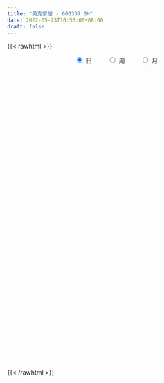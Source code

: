 ```yaml
---
title: "美克家居 - 600337.SH"
date: 2022-05-23T16:56:00+08:00
draft: false
---
```

{{< rawhtml >}}
    <div style="text-align: center">
        <label style="padding: 1rem;"><input style="margin-right: .5rem" type="radio" name="period" value="D" checked onclick="period_change(this)">日</label>
        <label style="padding: 1rem;"><input style="margin-right: .5rem" type="radio" name="period" value="W" onclick="period_change(this)">周</label>
        <label style="padding: 1rem;"><input style="margin-right: .5rem" type="radio" name="period" value="M" onclick="period_change(this)">月</label>
    </div>
    <div id="chart" style="height: 700px;"></div> 
    <script type="text/javascript">
        const D_v = [254765.34,195207.35,185386.58,148255.01,142256.7,352439.42,325922.96,116732.84,78411.39,60613.21,84180.69,176155.1,667817.27,498526.2,487857.91,350398.17,231350.19,212614.51,104893.95,201675.27,99735.99,113319.38,139250.0,130178.13,84517.33,95852.59,90846.37,93715.47,79485.97,89943.56,85858.0,98988.02,119065.96,116228.84,58115.1,101760.6,213784.97,261361.38,124635.63,158917.13,150609.1,90480.4,125593.5,108050.5,104068.3,96215.76,112911.42,123874.3,94276.24,195782.6,266649.8,219879.55,253986.04,348037.87,278394.79,184704.97,179279.46,232268.46,158456.37,111909.45,123469.52,90504.64,214888.06,143228.31,183285.84,156735.67,115046.0,176721.27,239324.71,138535.0,94922.5,123218.01,242677.63,126280.45,231861.96,199924.28,770432.22,326057.42,352319.94,207912.4,245270.0,223229.71,318765.37,227612.85,381409.03,286350.77,422421.06,258755.48,240519.38,220271.7,205835.42,263485.9,195099.6,294312.69,346625.18,320242.27,167185.24,174779.06,116281.2,165853.59,130867.52,134896.8,70175.3,90608.0,98502.45,239787.53,118576.76,127852.56,345009.24,345793.36,277995.44,196481.26,163267.68,149887.6,225712.27,278931.3,190286.85,109979.43,118633.81,140701.9,113093.0,160995.0,176507.03,205671.2,167867.96,200600.62,183291.86,194827.92,171072.33,136110.8,186812.93,157462.87,95548.84,120836.02,103555.03,101114.21,99216.37,98148.01,81847.02,71585.61,82793.5,156544.45,100827.3,727690.66,1145973.71,495737.14,328654.27,255000.27,201816.35,248778.07,326696.31,517203.94,390432.97,221534.4,195084.39,205121.6,133423.01,137534.8,146160.0,116786.82,276072.66,339118.85,198441.75,386375.91,1174168.6499999999,999750.14,645859.4300000001,446486.03,490531.95,251346.73,255096.22,220769.39,367300.29,251614.27,230288.56,250056.69,142604.5,135158.5,119445.37,144933.75,144737.84,153458.4,145055.33,110510.84,115563.15,138215.94,147244.71,146330.81,116073.52,119741.94,113335.89,106911.79,246078.84,113955.07,135815.14,94957.53,101503.12,128537.67,92185.36,125150.0,161643.02,190627.94,119665.18,108244.42,110911.13,170589.9,179079.86,191017.24,141942.85,110253.19,181266.72,106717.94,88168.07,104096.27,107606.53,135223.26,189601.09,198203.73,127389.84,156862.15,127278.75,100931.0,108781.4,100400.3,74967.88,77452.0,140962.2,143505.3,91633.18,112660.35,183472.0,115002.85,254004.97,240349.0,324452.27,252958.19,142193.11,127609.59,108997.0,80702.0,94048.2,109996.0,61370.83,100312.19,66765.3,76834.62,79647.7,76507.79,91427.29,84214.32]
const D_histogram = [0.0,-0.0044672365,-0.0070228521,-0.0082303247,-0.0059580446,0.0137059794,0.0042799773,-0.001834889,-0.0029969594,-0.0029014949,-0.005845283,-0.0066973151,-0.0374490009,-0.069927563,-0.0863102995,-0.103036135,-0.1061018495,-0.1033940105,-0.0944210071,-0.0766708819,-0.0605569357,-0.0474515662,-0.0361725912,-0.0322907723,-0.0255171221,-0.019780562,-0.0098442526,0.0015877607,0.0114398187,0.0216735862,0.027093496,0.0304266541,0.0309314452,0.0282901564,0.0275800073,0.0216728595,0.0127685991,0.0190160732,0.0229023369,0.0301581295,0.0295041307,0.0308794088,0.0289168871,0.0268137983,0.0227572081,0.0189133393,0.0121703115,0.0103176555,0.0128801463,0.014855396,0.0195160532,0.0128075386,-0.0000662954,-0.0244257099,-0.0367824858,-0.0389701132,-0.0326658856,-0.0283150966,-0.0208849884,-0.0156957799,-0.0127855535,-0.0114271669,-0.0047048412,0.0012087657,0.0063027273,0.0112397286,0.011964867,0.0163665745,0.0145083404,0.0170871368,0.0158910817,0.0149082095,0.0159910313,0.0163608498,0.0200561555,0.0230436795,0.0062331482,-0.004888622,-0.0080215635,-0.0091556283,-0.0095946955,-0.0095532668,-0.0047238341,0.0015878733,0.0135995656,0.0208651095,0.0253656084,0.0284774705,0.0247473373,0.0187824394,0.0161539517,0.0074213364,-0.003420011,-0.0067106584,-0.0133771735,-0.0205033048,-0.0185627468,-0.0173805491,-0.0141433293,-0.0072028199,0.0010732469,0.0046447107,0.0069841422,0.0084128046,0.0110910771,0.0182159626,0.0213311165,0.0198065989,0.0268959791,0.0351223853,0.0403592813,0.0420795434,0.0363041474,0.0286033362,0.0283305047,0.0333012949,0.0278204988,0.0223945212,0.0178744763,0.0128421081,0.0096376906,0.0058104819,-0.001410578,-0.000166257,-0.0019771461,0.0020545742,0.0044268834,0.0081773625,0.0055564644,0.0035340746,0.0013466036,-0.0001945587,-0.0012493935,-0.0038557938,-0.0092037953,-0.0159688509,-0.0187638204,-0.0169666036,-0.0142611659,-0.0123721458,-0.0129801971,-0.008071962,-0.0056887152,0.017336132,0.026525156,0.0271381706,0.02419645,0.0210402814,0.0204199039,0.0200985381,0.0212119782,0.0282234252,0.024459864,0.0179133394,0.0124775654,0.0118235615,0.0077922477,0.0031140228,-0.0017315306,-0.004509474,-0.0013683406,0.0040448575,0.0067600941,0.0063502026,0.0282392673,0.0316224067,0.0371968529,0.036747824,0.0260814143,0.0184451272,0.0060463858,-0.0004048918,-0.0066183646,-0.0168092175,-0.028920482,-0.0466400285,-0.0508851314,-0.0565570276,-0.0550388554,-0.0457773449,-0.0326818045,-0.0248151127,-0.0186670585,-0.0164286647,-0.0148061364,-0.0168118133,-0.0113754709,-0.0117444963,-0.0099625111,-0.0037121388,-0.0026383819,-0.0016686188,-0.0116600732,-0.0132933996,-0.013401153,-0.0118783377,-0.0087480922,-0.0034781414,-0.0022408098,-0.0035908017,-0.0115889378,-0.0226701364,-0.0267548779,-0.0249029136,-0.0257520278,-0.0358490394,-0.032624322,-0.0211444906,-0.0107877026,-0.0022913257,0.0103423997,0.0178635386,0.0185543392,0.0187145738,0.0165766759,0.0111581138,0.016705446,0.0211389933,0.0226793179,0.0273792026,0.0235398336,0.021515783,0.0136666609,0.0133958147,0.0082859017,0.0061355301,0.0078534135,0.0029534175,-0.000100813,-0.0037523457,-0.0126836972,-0.0148545825,-0.0190222467,-0.0267323286,-0.0349212723,-0.0384342503,-0.0342774315,-0.0318348811,-0.0292459322,-0.0247197531,-0.0185221075,-0.0115594943,-0.007008766,0.0002748937,0.005059994,0.0067403168,0.0095620606,0.0122913339,0.0154297377,0.0199012421]
const D_fast = [0.0,-0.0055840456,-0.0098953742,-0.013160428,-0.012377659,0.0107128598,0.002356852,-0.0042167365,-0.0061280468,-0.006757956,-0.0111630648,-0.0136894257,-0.0538033618,-0.1037638146,-0.141724126,-0.1842089953,-0.2138001721,-0.2369408357,-0.2515730841,-0.2529906794,-0.2520159671,-0.2507734892,-0.2485376619,-0.2527285361,-0.2523341665,-0.2515427468,-0.2440675006,-0.2322385471,-0.2195265345,-0.2038743704,-0.1916810866,-0.180741265,-0.1725036126,-0.1680723622,-0.1618875096,-0.1623764425,-0.1680885531,-0.1570870607,-0.1474752127,-0.1326798878,-0.1259578539,-0.1168627236,-0.1115960235,-0.1069956628,-0.1053629509,-0.104478485,-0.1081789349,-0.107452177,-0.1016696496,-0.0959805509,-0.0864408804,-0.0899475103,-0.1028379182,-0.1333037601,-0.1548561575,-0.1667863132,-0.1686485569,-0.1713765422,-0.1691676811,-0.1679024175,-0.1681885795,-0.1696869846,-0.1641408692,-0.1579250709,-0.1512554275,-0.143508494,-0.1397921388,-0.1312987877,-0.1295299367,-0.1226793562,-0.1199026409,-0.1171584606,-0.1120778811,-0.10761785,-0.0989085055,-0.0901600617,-0.1054123059,-0.1177562316,-0.1228945639,-0.1263175358,-0.1291552769,-0.1315021649,-0.1278536907,-0.121145015,-0.1057334313,-0.0932516101,-0.082409709,-0.0721784793,-0.0697217782,-0.0709910662,-0.069581066,-0.0764583471,-0.0881546973,-0.0931230094,-0.1031338178,-0.1153857753,-0.118085904,-0.1212488436,-0.1215474561,-0.1164076517,-0.1078632732,-0.1031306317,-0.0990451646,-0.0955133011,-0.0900622593,-0.0783833831,-0.0699354501,-0.066508318,-0.0526949431,-0.0356879405,-0.0203612242,-0.0081210763,-0.0048204353,-0.0053704126,0.0014393821,0.014735496,0.0162098247,0.0163824773,0.0163310516,0.0145092103,0.0137142155,0.0113396273,0.0037659229,0.0049686796,0.002663504,0.0072088678,0.0106878979,0.0164827176,0.0152509356,0.0141120644,0.0122612444,0.0106714424,0.0093042592,0.0057339105,-0.0019150398,-0.0126723081,-0.0201582328,-0.0226026668,-0.0234625206,-0.0246665369,-0.0285196376,-0.025629393,-0.024668325,0.0026905553,0.0185108683,0.0259084255,0.0290158174,0.0311197191,0.0356043176,0.0403075864,0.046724021,0.0607913243,0.0631427291,0.0610745394,0.0587581567,0.0610600431,0.0589767913,0.0550770721,0.049798636,0.0458933241,0.0486923724,0.0551167849,0.059522045,0.0606997041,0.0896485857,0.1009373267,0.1158109862,0.1245489132,0.1204028571,0.1173778518,0.1064907069,0.0999382063,0.0920701423,0.0776769851,0.0583356001,0.0289560465,0.0119896607,-0.0078214924,-0.0200630341,-0.0222458598,-0.0173207704,-0.0156578569,-0.0141765673,-0.0160453396,-0.0181243454,-0.0243329756,-0.021740501,-0.0250456505,-0.025754293,-0.0204319554,-0.020017794,-0.0194651856,-0.0323716583,-0.0373283346,-0.0407863763,-0.0422331454,-0.041289923,-0.0368895075,-0.0362123784,-0.0384600707,-0.0493554413,-0.0661041739,-0.0768776349,-0.081251399,-0.0885385202,-0.1075977916,-0.1125291547,-0.106335446,-0.0986755837,-0.0907520381,-0.0755327129,-0.0635456892,-0.0582163039,-0.0533774258,-0.0513711547,-0.0540001884,-0.0442764947,-0.0345581991,-0.0273480451,-0.0158033597,-0.0137577703,-0.0104028751,-0.014835332,-0.0117572245,-0.014795662,-0.0154121511,-0.0117309143,-0.015892556,-0.0189719897,-0.0235616089,-0.0356638847,-0.0415484156,-0.0504716415,-0.0648648056,-0.0817840673,-0.0949056079,-0.0993181469,-0.1048343169,-0.109556851,-0.1112106102,-0.1096434915,-0.1055707518,-0.1027722151,-0.095419832,-0.0893697332,-0.0860043312,-0.0807920722,-0.0749899654,-0.0679941272,-0.0585473123]
const D_slow = [0.0,-0.0011168091,-0.0028725221,-0.0049301033,-0.0064196145,-0.0029931196,-0.0019231253,-0.0023818475,-0.0031310874,-0.0038564611,-0.0053177819,-0.0069921106,-0.0163543609,-0.0338362516,-0.0554138265,-0.0811728602,-0.1076983226,-0.1335468252,-0.157152077,-0.1763197975,-0.1914590314,-0.203321923,-0.2123650708,-0.2204377638,-0.2268170444,-0.2317621848,-0.234223248,-0.2338263078,-0.2309663532,-0.2255479566,-0.2187745826,-0.2111679191,-0.2034350578,-0.1963625187,-0.1894675169,-0.184049302,-0.1808571522,-0.1761031339,-0.1703775497,-0.1628380173,-0.1554619846,-0.1477421324,-0.1405129106,-0.1338094611,-0.128120159,-0.1233918242,-0.1203492463,-0.1177698325,-0.1145497959,-0.1108359469,-0.1059569336,-0.1027550489,-0.1027716228,-0.1088780502,-0.1180736717,-0.1278162,-0.1359826714,-0.1430614455,-0.1482826926,-0.1522066376,-0.155403026,-0.1582598177,-0.159436028,-0.1591338366,-0.1575581548,-0.1547482226,-0.1517570059,-0.1476653622,-0.1440382771,-0.1397664929,-0.1357937225,-0.1320666701,-0.1280689123,-0.1239786999,-0.118964661,-0.1132037411,-0.1116454541,-0.1128676096,-0.1148730004,-0.1171619075,-0.1195605814,-0.1219488981,-0.1231298566,-0.1227328883,-0.1193329969,-0.1141167195,-0.1077753174,-0.1006559498,-0.0944691155,-0.0897735056,-0.0857350177,-0.0838796836,-0.0847346863,-0.0864123509,-0.0897566443,-0.0948824705,-0.0995231572,-0.1038682945,-0.1074041268,-0.1092048318,-0.1089365201,-0.1077753424,-0.1060293068,-0.1039261057,-0.1011533364,-0.0965993457,-0.0912665666,-0.0863149169,-0.0795909221,-0.0708103258,-0.0607205055,-0.0502006196,-0.0411245828,-0.0339737487,-0.0268911226,-0.0185657988,-0.0116106741,-0.0060120439,-0.0015434248,0.0016671023,0.0040765249,0.0055291454,0.0051765009,0.0051349366,0.0046406501,0.0051542936,0.0062610145,0.0083053551,0.0096944712,0.0105779898,0.0109146408,0.0108660011,0.0105536527,0.0095897043,0.0072887554,0.0032965427,-0.0013944124,-0.0056360633,-0.0092013547,-0.0122943912,-0.0155394405,-0.017557431,-0.0189796098,-0.0146455768,-0.0080142878,-0.0012297451,0.0048193674,0.0100794377,0.0151844137,0.0202090483,0.0255120428,0.0325678991,0.0386828651,0.0431612,0.0462805913,0.0492364817,0.0511845436,0.0519630493,0.0515301666,0.0504027981,0.050060713,0.0510719274,0.0527619509,0.0543495015,0.0614093184,0.06931492,0.0786141333,0.0878010893,0.0943214428,0.0989327246,0.1004443211,0.1003430981,0.098688507,0.0944862026,0.0872560821,0.075596075,0.0628747921,0.0487355352,0.0349758214,0.0235314851,0.015361034,0.0091572558,0.0044904912,0.000383325,-0.003318209,-0.0075211624,-0.0103650301,-0.0133011542,-0.0157917819,-0.0167198166,-0.0173794121,-0.0177965668,-0.0207115851,-0.024034935,-0.0273852233,-0.0303548077,-0.0325418308,-0.0334113661,-0.0339715686,-0.034869269,-0.0377665034,-0.0434340375,-0.050122757,-0.0563484854,-0.0627864924,-0.0717487522,-0.0799048327,-0.0851909554,-0.087887881,-0.0884607124,-0.0858751125,-0.0814092279,-0.0767706431,-0.0720919996,-0.0679478306,-0.0651583022,-0.0609819407,-0.0556971924,-0.0500273629,-0.0431825623,-0.0372976039,-0.0319186581,-0.0285019929,-0.0251530392,-0.0230815638,-0.0215476813,-0.0195843279,-0.0188459735,-0.0188711767,-0.0198092632,-0.0229801875,-0.0266938331,-0.0314493948,-0.0381324769,-0.046862795,-0.0564713576,-0.0650407155,-0.0729994357,-0.0803109188,-0.0864908571,-0.0911213839,-0.0940112575,-0.095763449,-0.0956947256,-0.0944297271,-0.0927446479,-0.0903541328,-0.0872812993,-0.0834238649,-0.0784485544]
const D_data = [['2021-05-12', 5.25, 5.25, 5.06, 5.33],['2021-05-13', 5.23, 5.18, 5.15, 5.26],['2021-05-14', 5.15, 5.18, 5.13, 5.22],['2021-05-17', 5.18, 5.18, 5.11, 5.2],['2021-05-18', 5.18, 5.22, 5.13, 5.23],['2021-05-19', 5.22, 5.5, 5.17, 5.57],['2021-05-20', 5.54, 5.17, 5.1, 5.54],['2021-05-21', 5.1, 5.17, 5.1, 5.38],['2021-05-24', 5.16, 5.21, 5.13, 5.21],['2021-05-25', 5.17, 5.22, 5.17, 5.27],['2021-05-26', 5.23, 5.17, 5.14, 5.23],['2021-05-27', 5.17, 5.18, 5.13, 5.19],['2021-05-28', 5.16, 4.7, 4.66, 5.17],['2021-05-31', 4.62, 4.46, 4.35, 4.63],['2021-06-01', 4.35, 4.46, 4.28, 4.58],['2021-06-02', 4.44, 4.28, 4.26, 4.44],['2021-06-03', 4.28, 4.3, 4.24, 4.34],['2021-06-04', 4.31, 4.27, 4.25, 4.31],['2021-06-07', 4.28, 4.28, 4.26, 4.3],['2021-06-08', 4.29, 4.37, 4.27, 4.39],['2021-06-09', 4.36, 4.36, 4.32, 4.38],['2021-06-10', 4.38, 4.33, 4.32, 4.39],['2021-06-11', 4.31, 4.31, 4.28, 4.35],['2021-06-15', 4.34, 4.2, 4.19, 4.34],['2021-06-16', 4.2, 4.21, 4.16, 4.24],['2021-06-17', 4.21, 4.18, 4.17, 4.24],['2021-06-18', 4.18, 4.23, 4.16, 4.24],['2021-06-21', 4.23, 4.27, 4.2, 4.33],['2021-06-22', 4.28, 4.28, 4.28, 4.34],['2021-06-23', 4.27, 4.32, 4.26, 4.34],['2021-06-24', 4.34, 4.29, 4.29, 4.34],['2021-06-25', 4.32, 4.28, 4.24, 4.32],['2021-06-28', 4.3, 4.25, 4.24, 4.31],['2021-06-29', 4.27, 4.2, 4.2, 4.29],['2021-06-30', 4.23, 4.21, 4.2, 4.23],['2021-07-01', 4.24, 4.12, 4.11, 4.24],['2021-07-02', 4.15, 4.03, 3.99, 4.15],['2021-07-05', 4.06, 4.2, 4.03, 4.27],['2021-07-06', 4.19, 4.19, 4.11, 4.24],['2021-07-07', 4.2, 4.26, 4.16, 4.29],['2021-07-08', 4.29, 4.18, 4.17, 4.29],['2021-07-09', 4.17, 4.21, 4.14, 4.23],['2021-07-12', 4.23, 4.17, 4.16, 4.26],['2021-07-13', 4.18, 4.16, 4.13, 4.19],['2021-07-14', 4.17, 4.12, 4.1, 4.2],['2021-07-15', 4.14, 4.1, 4.05, 4.14],['2021-07-16', 4.08, 4.03, 4.02, 4.12],['2021-07-19', 4.02, 4.06, 4.01, 4.1],['2021-07-20', 4.03, 4.11, 4.01, 4.11],['2021-07-21', 4.1, 4.11, 4.04, 4.15],['2021-07-22', 4.1, 4.16, 4.06, 4.23],['2021-07-23', 4.12, 4.01, 4.0, 4.16],['2021-07-26', 4.01, 3.87, 3.8, 4.03],['2021-07-27', 3.87, 3.6, 3.57, 3.92],['2021-07-28', 3.62, 3.61, 3.52, 3.68],['2021-07-29', 3.62, 3.65, 3.6, 3.71],['2021-07-30', 3.63, 3.72, 3.61, 3.72],['2021-08-02', 3.71, 3.68, 3.66, 3.73],['2021-08-03', 3.68, 3.71, 3.68, 3.76],['2021-08-04', 3.71, 3.68, 3.64, 3.74],['2021-08-05', 3.68, 3.64, 3.62, 3.69],['2021-08-06', 3.64, 3.6, 3.57, 3.65],['2021-08-09', 3.61, 3.66, 3.6, 3.71],['2021-08-10', 3.66, 3.66, 3.63, 3.69],['2021-08-11', 3.68, 3.66, 3.64, 3.7],['2021-08-12', 3.66, 3.67, 3.65, 3.73],['2021-08-13', 3.66, 3.62, 3.6, 3.67],['2021-08-16', 3.62, 3.67, 3.61, 3.71],['2021-08-17', 3.7, 3.59, 3.55, 3.74],['2021-08-18', 3.6, 3.64, 3.54, 3.65],['2021-08-19', 3.61, 3.59, 3.57, 3.64],['2021-08-20', 3.59, 3.58, 3.52, 3.61],['2021-08-23', 3.57, 3.6, 3.57, 3.66],['2021-08-24', 3.59, 3.59, 3.57, 3.62],['2021-08-25', 3.59, 3.64, 3.57, 3.71],['2021-08-26', 3.64, 3.65, 3.61, 3.69],['2021-08-27', 3.58, 3.36, 3.29, 3.59],['2021-08-30', 3.35, 3.34, 3.3, 3.38],['2021-08-31', 3.35, 3.38, 3.31, 3.48],['2021-09-01', 3.37, 3.37, 3.35, 3.42],['2021-09-02', 3.38, 3.35, 3.33, 3.41],['2021-09-03', 3.34, 3.33, 3.32, 3.36],['2021-09-06', 3.32, 3.38, 3.32, 3.4],['2021-09-07', 3.38, 3.41, 3.36, 3.42],['2021-09-08', 3.41, 3.52, 3.4, 3.54],['2021-09-09', 3.52, 3.51, 3.5, 3.6],['2021-09-10', 3.5, 3.51, 3.5, 3.65],['2021-09-13', 3.52, 3.52, 3.46, 3.57],['2021-09-14', 3.52, 3.44, 3.42, 3.53],['2021-09-15', 3.45, 3.39, 3.36, 3.46],['2021-09-16', 3.39, 3.41, 3.36, 3.43],['2021-09-17', 3.39, 3.3, 3.29, 3.4],['2021-09-22', 3.27, 3.21, 3.2, 3.27],['2021-09-23', 3.22, 3.25, 3.21, 3.29],['2021-09-24', 3.24, 3.16, 3.14, 3.24],['2021-09-27', 3.16, 3.09, 3.04, 3.17],['2021-09-28', 3.16, 3.16, 3.11, 3.18],['2021-09-29', 3.15, 3.13, 3.09, 3.16],['2021-09-30', 3.13, 3.14, 3.11, 3.18],['2021-10-08', 3.15, 3.19, 3.14, 3.2],['2021-10-11', 3.19, 3.23, 3.18, 3.24],['2021-10-12', 3.22, 3.19, 3.15, 3.23],['2021-10-13', 3.19, 3.18, 3.16, 3.2],['2021-10-14', 3.18, 3.17, 3.15, 3.19],['2021-10-15', 3.17, 3.19, 3.14, 3.2],['2021-10-18', 3.28, 3.27, 3.23, 3.29],['2021-10-19', 3.27, 3.25, 3.23, 3.28],['2021-10-20', 3.25, 3.2, 3.19, 3.26],['2021-10-21', 3.2, 3.33, 3.17, 3.37],['2021-10-22', 3.33, 3.4, 3.31, 3.43],['2021-10-25', 3.39, 3.42, 3.32, 3.43],['2021-10-26', 3.39, 3.42, 3.37, 3.43],['2021-10-27', 3.39, 3.34, 3.31, 3.4],['2021-10-28', 3.32, 3.3, 3.25, 3.38],['2021-10-29', 3.29, 3.39, 3.27, 3.42],['2021-11-01', 3.41, 3.49, 3.37, 3.56],['2021-11-02', 3.47, 3.38, 3.37, 3.48],['2021-11-03', 3.39, 3.37, 3.34, 3.4],['2021-11-04', 3.37, 3.37, 3.34, 3.39],['2021-11-05', 3.37, 3.35, 3.32, 3.38],['2021-11-08', 3.34, 3.36, 3.33, 3.43],['2021-11-09', 3.36, 3.34, 3.32, 3.4],['2021-11-10', 3.32, 3.27, 3.24, 3.33],['2021-11-11', 3.26, 3.36, 3.25, 3.37],['2021-11-12', 3.37, 3.32, 3.3, 3.41],['2021-11-15', 3.31, 3.4, 3.3, 3.41],['2021-11-16', 3.4, 3.4, 3.38, 3.43],['2021-11-17', 3.39, 3.44, 3.39, 3.47],['2021-11-18', 3.42, 3.37, 3.34, 3.45],['2021-11-19', 3.37, 3.37, 3.33, 3.4],['2021-11-22', 3.36, 3.36, 3.34, 3.41],['2021-11-23', 3.35, 3.36, 3.32, 3.38],['2021-11-24', 3.35, 3.36, 3.33, 3.37],['2021-11-25', 3.36, 3.33, 3.3, 3.37],['2021-11-26', 3.31, 3.27, 3.26, 3.32],['2021-11-29', 3.23, 3.21, 3.21, 3.25],['2021-11-30', 3.22, 3.22, 3.2, 3.25],['2021-12-01', 3.21, 3.26, 3.2, 3.26],['2021-12-02', 3.26, 3.27, 3.24, 3.28],['2021-12-03', 3.27, 3.26, 3.24, 3.28],['2021-12-06', 3.26, 3.22, 3.22, 3.27],['2021-12-07', 3.23, 3.29, 3.23, 3.31],['2021-12-08', 3.29, 3.27, 3.24, 3.3],['2021-12-09', 3.33, 3.6, 3.32, 3.6],['2021-12-10', 3.73, 3.53, 3.5, 3.75],['2021-12-13', 3.47, 3.47, 3.46, 3.56],['2021-12-14', 3.44, 3.44, 3.42, 3.5],['2021-12-15', 3.49, 3.44, 3.43, 3.5],['2021-12-16', 3.44, 3.48, 3.44, 3.49],['2021-12-17', 3.46, 3.5, 3.44, 3.51],['2021-12-20', 3.47, 3.54, 3.46, 3.57],['2021-12-21', 3.55, 3.66, 3.55, 3.69],['2021-12-22', 3.7, 3.56, 3.55, 3.73],['2021-12-23', 3.56, 3.52, 3.51, 3.6],['2021-12-24', 3.52, 3.52, 3.45, 3.53],['2021-12-27', 3.54, 3.58, 3.5, 3.59],['2021-12-28', 3.59, 3.54, 3.52, 3.6],['2021-12-29', 3.55, 3.52, 3.48, 3.55],['2021-12-30', 3.52, 3.5, 3.49, 3.55],['2021-12-31', 3.5, 3.51, 3.49, 3.52],['2022-01-04', 3.51, 3.59, 3.49, 3.6],['2022-01-05', 3.58, 3.65, 3.55, 3.66],['2022-01-06', 3.62, 3.65, 3.61, 3.68],['2022-01-07', 3.66, 3.63, 3.61, 3.73],['2022-01-10', 3.81, 3.99, 3.75, 3.99],['2022-01-11', 4.09, 3.86, 3.86, 4.18],['2022-01-12', 3.91, 3.95, 3.83, 4.07],['2022-01-13', 3.93, 3.93, 3.87, 4.05],['2022-01-14', 3.92, 3.81, 3.77, 3.95],['2022-01-17', 3.81, 3.83, 3.78, 3.89],['2022-01-18', 3.83, 3.74, 3.72, 3.84],['2022-01-19', 3.75, 3.78, 3.73, 3.83],['2022-01-20', 3.79, 3.76, 3.73, 3.92],['2022-01-21', 3.72, 3.67, 3.65, 3.78],['2022-01-24', 3.65, 3.58, 3.56, 3.67],['2022-01-25', 3.59, 3.41, 3.4, 3.6],['2022-01-26', 3.45, 3.49, 3.44, 3.53],['2022-01-27', 3.46, 3.41, 3.4, 3.49],['2022-01-28', 3.43, 3.45, 3.39, 3.48],['2022-02-07', 3.49, 3.54, 3.45, 3.55],['2022-02-08', 3.54, 3.62, 3.51, 3.62],['2022-02-09', 3.64, 3.59, 3.56, 3.65],['2022-02-10', 3.58, 3.59, 3.55, 3.6],['2022-02-11', 3.57, 3.55, 3.53, 3.6],['2022-02-14', 3.52, 3.54, 3.52, 3.57],['2022-02-15', 3.52, 3.48, 3.45, 3.56],['2022-02-16', 3.48, 3.57, 3.46, 3.58],['2022-02-17', 3.59, 3.5, 3.5, 3.59],['2022-02-18', 3.5, 3.52, 3.47, 3.53],['2022-02-21', 3.52, 3.59, 3.48, 3.6],['2022-02-22', 3.56, 3.54, 3.52, 3.59],['2022-02-23', 3.53, 3.54, 3.51, 3.55],['2022-02-24', 3.52, 3.37, 3.34, 3.53],['2022-02-25', 3.4, 3.43, 3.4, 3.45],['2022-02-28', 3.4, 3.43, 3.34, 3.45],['2022-03-01', 3.43, 3.44, 3.41, 3.49],['2022-03-02', 3.42, 3.46, 3.41, 3.5],['2022-03-03', 3.46, 3.5, 3.46, 3.55],['2022-03-04', 3.51, 3.46, 3.46, 3.52],['2022-03-07', 3.46, 3.42, 3.38, 3.48],['2022-03-08', 3.41, 3.3, 3.3, 3.43],['2022-03-09', 3.31, 3.19, 3.07, 3.34],['2022-03-10', 3.25, 3.21, 3.2, 3.29],['2022-03-11', 3.18, 3.25, 3.1, 3.26],['2022-03-14', 3.22, 3.19, 3.17, 3.28],['2022-03-15', 3.18, 3.01, 3.0, 3.18],['2022-03-16', 3.08, 3.12, 3.0, 3.12],['2022-03-17', 3.15, 3.23, 3.13, 3.25],['2022-03-18', 3.22, 3.25, 3.19, 3.27],['2022-03-21', 3.27, 3.26, 3.21, 3.29],['2022-03-22', 3.25, 3.36, 3.22, 3.4],['2022-03-23', 3.36, 3.35, 3.3, 3.37],['2022-03-24', 3.33, 3.29, 3.29, 3.34],['2022-03-25', 3.28, 3.29, 3.27, 3.36],['2022-03-28', 3.25, 3.26, 3.2, 3.3],['2022-03-29', 3.27, 3.2, 3.18, 3.28],['2022-03-30', 3.23, 3.34, 3.21, 3.35],['2022-03-31', 3.34, 3.36, 3.31, 3.42],['2022-04-01', 3.4, 3.35, 3.31, 3.41],['2022-04-06', 3.34, 3.42, 3.33, 3.44],['2022-04-07', 3.39, 3.33, 3.33, 3.43],['2022-04-08', 3.33, 3.35, 3.28, 3.37],['2022-04-11', 3.32, 3.26, 3.24, 3.35],['2022-04-12', 3.24, 3.34, 3.2, 3.35],['2022-04-13', 3.33, 3.27, 3.26, 3.34],['2022-04-14', 3.27, 3.29, 3.27, 3.33],['2022-04-15', 3.29, 3.34, 3.23, 3.35],['2022-04-18', 3.32, 3.25, 3.22, 3.33],['2022-04-19', 3.26, 3.25, 3.2, 3.27],['2022-04-20', 3.25, 3.22, 3.2, 3.3],['2022-04-21', 3.21, 3.11, 3.08, 3.23],['2022-04-22', 3.06, 3.15, 3.03, 3.17],['2022-04-25', 3.1, 3.09, 2.93, 3.19],['2022-04-26', 3.04, 2.99, 2.88, 3.04],['2022-04-27', 2.89, 2.91, 2.69, 2.91],['2022-04-28', 2.81, 2.9, 2.78, 2.96],['2022-04-29', 2.92, 2.96, 2.89, 2.99],['2022-05-05', 2.97, 2.92, 2.91, 2.97],['2022-05-06', 2.87, 2.9, 2.81, 2.92],['2022-05-09', 2.9, 2.91, 2.89, 2.95],['2022-05-10', 2.9, 2.93, 2.87, 2.94],['2022-05-11', 2.94, 2.95, 2.93, 3.01],['2022-05-12', 2.92, 2.93, 2.9, 2.95],['2022-05-13', 2.95, 2.98, 2.93, 2.99],['2022-05-16', 3.0, 2.97, 2.96, 3.0],['2022-05-17', 2.95, 2.94, 2.91, 2.96],['2022-05-18', 2.93, 2.96, 2.93, 2.99],['2022-05-19', 2.95, 2.97, 2.93, 2.98],['2022-05-20', 2.98, 2.99, 2.96, 3.0],['2022-05-23', 2.99, 3.03, 2.97, 3.03]]
const W_v = [473496.65,397293.18,594837.62,477925.51,259540.33,235602.51,295874.99,391875.78,1081436.2,716311.15,497466.2999999999,508134.06,836408.5200000001,351481.24,596185.17,646523.1599999999,646321.3,600920.73,323255.9300000001,395533.18,346936.3,250830.44,287133.66,306814.68,274547.71,582073.88,282098.92,358028.03,272154.1,319363.86,115078.02,47157.42,169815.3,231257.42,280330.39,269401.49,182738.48,151257.23,232611.99,403443.8700000001,336971.59,91611.6,594964.25,492485.76,640071.4199999999,684254.99,442346.0,452403.99,318998.27,244388.91,457928.83,176228.38,135414.89,387889.5599999999,367674.21,312087.66,116654.03,158602.67,345924.26,333186.43,527198.1799999999,228980.83,199969.41,316945.97,242233.46,283771.41,376763.06,333576.05,404101.0499999999,299626.43,274055.07,299474.96,334303.01,212878.69,261603.6,92378.79,212143.12,235768.34,1019932.78,1098246.6099999999,2119698.9099999997,1428118.8499999999,1460888.74,1922230.9100000001,1396422.1099999999,870684.0899999999,1777834.7,2341866.0099999998,3664252.7300000004,5068290.3100000005,1825433.0700000001,578600.88,1313340.24,1919519.01,1175472.3599999999,1733567.97,1735401.0899999999,1959242.5199999998,977015.6599999999,1072731.8,852194.91,530300.36,400471.37,306315.14,341036.12,408644.99,352286.21,540942.01,374648.25,529267.02,470906.38,915703.17,527007.1899999999,62455.07,255431.5,800438.97,1522471.52,1907488.9399999999,1031796.6399999999,395419.26,648093.88,247661.73,313699.22,318945.24,1144630.21,783582.45,482612.53,653913.21,301479.71,369048.87,1886442.9200000002,799970.0,1429202.24,961859.8200000001,648109.1899999999,668626.05,453109.9,1317982.28,1475550.1899999999,852881.7,778877.6800000001,414771.96,332322.39,305410.66,389883.45,317145.22,1270546.3899999999,2139547.2600000002,1855633.0700000001,1727611.0700000001,1122530.97,822007.89,1884860.0000000002,1459492.47,891557.6599999999,1902112.0199999998,2024130.0800000001,1289106.6500000001,1642651.4299999999,1083264.4299999999,1280391.3,1291207.4099999999,1211851.51,1216100.3400000001,639994.75,212192.11,976990.5600000001,589596.23,510745.64,746014.6199999999,563303.84,742849.59,303204.42,408209.9299999999,682981.48,464783.5,729937.0700000001,223636.67,782869.08,1758739.22,1052049.6499999999,945383.6799999999,1613660.3900000001,633657.6799999999,470881.45,1187115.7,695417.65,870130.9199999999,1290784.3200000003,798696.39,552894.7,391235.86,359093.6599999999,729888.78,751336.28,220390.16,813995.83,1085606.9300000002,1067177.6600000001,1780746.98,658874.59,401394.42,447991.02,608955.47,786003.64,546839.48,900462.49,1244403.1299999999,716608.4399999999,813183.88,772721.49,1571176.54,1354789.47,1636559.0800000001,1188867.8800000001,836037.47,778487.77,165853.59,525050.0699999999,1177019.45,1013344.25,838533.2900000002,824134.1899999999,885903.53,664215.6900000001,451911.22,2213829.6200000001,1529986.1000000001,1650952.0099999998,739026.23,1200009.1699999999,3756796.2000000002,1346126.9000000001,877553.62,698696.1599999999,663428.13,700023.53,552998.8200000001,705330.5600000001,793540.98,590502.1900000001,758024.45,385071.9,502563.78,646273.6799999999,1213957.54,236606.59,446429.22,391182.7,84214.32]
const W_histogram = [0.0,0.0023995442,0.0151509643,0.0193160192,0.0088514155,0.0077102953,-0.0031163101,0.0015315457,0.0240106143,0.0456540231,0.0463705742,0.0595777529,0.0917706404,0.0986180301,0.0752237791,0.0566933294,0.0282753636,-0.0210860302,-0.0551882664,-0.0837989744,-0.0893058293,-0.0786396401,-0.0660085406,-0.0472585954,-0.0435261032,-0.0361243707,-0.0369074232,-0.0391024375,-0.047970732,-0.0616472558,-0.0619021402,-0.0529902661,-0.0536572506,-0.0415998779,-0.0334830668,-0.0425634252,-0.0408855154,-0.0360522387,-0.0198334056,-0.027226588,-0.0363976267,-0.0323346574,0.0152196818,0.052770049,0.0867477192,0.116507211,0.1268256209,0.1103505346,0.0794872202,0.0596133219,0.0187834709,-0.0005876539,-0.0226143383,-0.0279769789,-0.0518997797,-0.0628473551,-0.0698399935,-0.0671016272,-0.0313555218,-0.0384731808,-0.0695456112,-0.0820574731,-0.0839245791,-0.0922833641,-0.1144520095,-0.1200111525,-0.1078748319,-0.094814541,-0.0571887353,-0.0433028457,-0.0345363853,-0.026296273,-0.0175391739,-0.0162097733,-0.0122360047,-0.003115705,0.0038709079,0.0109766616,0.0464902895,0.0544393856,0.0702446301,0.0844906166,0.0968135394,0.1186792923,0.1279936757,0.1384443529,0.1585271005,0.2235784841,0.2456446018,0.2482287516,0.1828707809,0.1207398858,0.0538238431,0.0197003463,-0.0110793551,-0.0093873615,-0.0436589287,-0.0899475313,-0.1110593802,-0.1246037326,-0.1292200269,-0.1360001715,-0.1332603509,-0.1237553227,-0.1089498459,-0.1187915549,-0.1088334354,-0.0867391346,-0.0765057568,-0.0542851783,-0.0275068972,0.0020633489,0.0120452449,0.0168569411,0.0187755755,0.0244811132,0.0443306735,0.0489294889,0.0397877753,0.0326331299,0.0244719146,0.0198809085,0.0221902325,0.0292910916,0.0561869623,0.0588522602,0.0798798109,0.0970922185,0.1012171232,0.073717747,0.0519211416,0.0264269013,0.0381818715,0.0202502016,0.0184287361,0.0050603103,-0.0091126752,0.0050535699,0.0113392707,0.0065866579,-0.0093176649,-0.025613106,-0.0354974915,-0.038211783,-0.0362026186,-0.0433810502,-0.0137232516,0.0298412303,0.0759413555,0.0719014413,0.0588188052,0.0387055896,0.0585479046,0.0384422989,0.0223442337,0.0395452794,0.0689676041,0.1011595486,0.1210439629,0.1172179356,0.1278201915,0.1000318053,0.0985492299,0.0559718351,0.0229265951,-0.0011876899,-0.0305627639,-0.0539675301,-0.0748330103,-0.1036915554,-0.1070929035,-0.1145374354,-0.1168449049,-0.1021435792,-0.0926355715,-0.0879462785,-0.0971716384,-0.0990971114,-0.0839950019,-0.0288262673,0.0116148712,0.0374876906,0.0808674041,0.1091492145,0.1185784797,0.1077686531,0.0801271619,0.0725584214,0.0586569835,0.0388286723,-0.0048233829,-0.0496212136,-0.0671486554,-0.0639589764,-0.0605691731,-0.0570935853,-0.0644653007,-0.0672535257,-0.0962255852,-0.1373183778,-0.1535467804,-0.160648101,-0.1529940346,-0.1552894111,-0.1359050468,-0.1266130052,-0.1136343374,-0.1159971004,-0.1167383314,-0.1072238179,-0.0953646438,-0.0939273838,-0.0867582853,-0.0627729486,-0.054250687,-0.0512762478,-0.0441600124,-0.0302529383,-0.0159404605,0.0113138738,0.0311855231,0.0434025358,0.0507205879,0.0595742528,0.0592178549,0.0587160713,0.0758845872,0.083910247,0.0887842581,0.0893104861,0.0951767616,0.1076946884,0.1030584205,0.0825729725,0.0734608984,0.0634913761,0.0495332712,0.0413521303,0.0218102582,0.0095241165,0.0049607852,0.0067422257,0.0085626335,0.0096543439,-0.0012770921,-0.0191684487,-0.0321442691,-0.0323511764,-0.0289374316,-0.0214528022]
const W_fast = [0.0,0.0029994302,0.0195385914,0.0285326511,0.0202809013,0.0210673549,0.009461672,0.0144924143,0.0429741364,0.076031051,0.0883402456,0.1164418625,0.1715774101,0.2030793074,0.1984910012,0.1941338838,0.172784759,0.1181518576,0.0702525548,0.0206921032,-0.007141209,-0.0161349299,-0.0200059656,-0.0130706691,-0.0202197028,-0.021849063,-0.0318589713,-0.0438295949,-0.0646905724,-0.0937789101,-0.1095093296,-0.113845022,-0.1279263192,-0.1262689159,-0.1265228716,-0.1462440862,-0.1547875553,-0.1589673382,-0.1477068566,-0.161906686,-0.1801771314,-0.1841978265,-0.1328385667,-0.0820956873,-0.0264310872,0.0324552072,0.0744800224,0.0855925697,0.0746010604,0.0696304926,0.0334965093,0.013978471,-0.0137017979,-0.0260586833,-0.0629564291,-0.0896158432,-0.11406848,-0.1281055204,-0.1001982955,-0.1169342498,-0.1653930829,-0.1984193131,-0.2212675639,-0.2526971899,-0.3034788377,-0.3390407687,-0.3538731561,-0.3645165005,-0.3411878787,-0.3381277005,-0.3379953364,-0.3363292924,-0.3319569867,-0.3346800294,-0.333765262,-0.3254238885,-0.3174695487,-0.3076196295,-0.2604834293,-0.2389244868,-0.2055580848,-0.1701894441,-0.1336631364,-0.0821275605,-0.0408147582,0.0042470072,0.06396153,0.1849075346,0.2683848028,0.3330261405,0.313385865,0.2814399413,0.2279798594,0.1987814491,0.165231909,0.1645770623,0.1193907629,0.0506152775,0.0017385834,-0.042956702,-0.0798780031,-0.1206581906,-0.1512334578,-0.1726672602,-0.1850992448,-0.2246388426,-0.2418890819,-0.2414795648,-0.2503726262,-0.2417233423,-0.2218217855,-0.1917357022,-0.178742495,-0.1697165634,-0.1631040352,-0.1512782192,-0.1203459905,-0.1035148029,-0.1027095726,-0.1017059356,-0.1037491723,-0.1033699512,-0.0955130691,-0.0810894371,-0.0401468258,-0.0227684628,0.0182290405,0.0597145028,0.0891436883,0.0800737489,0.0712574288,0.0523699139,0.0736703519,0.0608012324,0.0635869509,0.0514836028,0.0350324485,0.050462086,0.0595826045,0.0564766562,0.0382429172,0.0155441995,-0.0032145588,-0.0154817961,-0.0225232863,-0.0405469805,-0.0143199948,0.0367047946,0.1017902587,0.1157257049,0.11734777,0.1069109519,0.1413902431,0.130895212,0.1203832052,0.1474705708,0.1941347966,0.2516166282,0.3017620333,0.3272404899,0.3697977936,0.3670173587,0.3901720908,0.3615876548,0.3342740635,0.309862856,0.2728470911,0.2359504423,0.1963767096,0.1415952756,0.1114207016,0.0753418109,0.0438231152,0.0329885461,0.0193376609,0.0020403843,-0.0314778852,-0.0581776361,-0.064074277,-0.0161121093,0.027232747,0.0624774891,0.1260740536,0.1816431676,0.2207170527,0.2368493895,0.2292396887,0.2398105535,0.2405733616,0.2304522184,0.1855943174,0.1283911834,0.0940765778,0.0812765126,0.0695240227,0.0587262141,0.0352381736,0.0156365672,-0.0373918887,-0.1128142757,-0.1674293734,-0.2146927192,-0.2452871615,-0.2864048907,-0.3009967881,-0.3233579979,-0.3387879144,-0.3701499525,-0.4000757664,-0.4173672073,-0.4293491943,-0.4513937801,-0.465914253,-0.4576221534,-0.4626625636,-0.4725071863,-0.4764309541,-0.4700871145,-0.4597597518,-0.429676949,-0.402008919,-0.3789412724,-0.3589430733,-0.3351958452,-0.3207477794,-0.3065705451,-0.2704308825,-0.2414276609,-0.2143575852,-0.1915037358,-0.1618432698,-0.122401671,-0.1012733337,-0.1011155386,-0.0918623881,-0.0859590664,-0.0875338535,-0.0853769618,-0.0994662694,-0.1093713819,-0.112694517,-0.1092275201,-0.1052664539,-0.1017611575,-0.1130118666,-0.1356953353,-0.1567072229,-0.1650019244,-0.1688225375,-0.1667011086]
const W_slow = [0.0,0.000599886,0.0043876271,0.0092166319,0.0114294858,0.0133570596,0.0125779821,0.0129608685,0.0189635221,0.0303770279,0.0419696714,0.0568641096,0.0798067697,0.1044612773,0.1232672221,0.1374405544,0.1445093953,0.1392378878,0.1254408212,0.1044910776,0.0821646203,0.0625047102,0.0460025751,0.0341879262,0.0233064004,0.0142753077,0.0050484519,-0.0047271574,-0.0167198404,-0.0321316544,-0.0476071894,-0.0608547559,-0.0742690686,-0.0846690381,-0.0930398048,-0.1036806611,-0.1139020399,-0.1229150996,-0.127873451,-0.134680098,-0.1437795047,-0.151863169,-0.1480582486,-0.1348657363,-0.1131788065,-0.0840520038,-0.0523455985,-0.0247579649,-0.0048861598,0.0100171707,0.0147130384,0.0145661249,0.0089125403,0.0019182956,-0.0110566493,-0.0267684881,-0.0442284865,-0.0610038933,-0.0688427737,-0.0784610689,-0.0958474717,-0.11636184,-0.1373429848,-0.1604138258,-0.1890268282,-0.2190296163,-0.2459983242,-0.2697019595,-0.2839991433,-0.2948248548,-0.3034589511,-0.3100330194,-0.3144178128,-0.3184702561,-0.3215292573,-0.3223081835,-0.3213404566,-0.3185962912,-0.3069737188,-0.2933638724,-0.2758027149,-0.2546800607,-0.2304766759,-0.2008068528,-0.1688084339,-0.1341973457,-0.0945655705,-0.0386709495,0.0227402009,0.0847973889,0.1305150841,0.1607000555,0.1741560163,0.1790811029,0.1763112641,0.1739644237,0.1630496916,0.1405628087,0.1127979637,0.0816470305,0.0493420238,0.0153419809,-0.0179731068,-0.0489119375,-0.076149399,-0.1058472877,-0.1330556465,-0.1547404302,-0.1738668694,-0.187438164,-0.1943148883,-0.1937990511,-0.1907877398,-0.1865735046,-0.1818796107,-0.1757593324,-0.164676664,-0.1524442918,-0.1424973479,-0.1343390655,-0.1282210868,-0.1232508597,-0.1177033016,-0.1103805287,-0.0963337881,-0.081620723,-0.0616507703,-0.0373777157,-0.0120734349,0.0063560018,0.0193362872,0.0259430126,0.0354884804,0.0405510308,0.0451582149,0.0464232924,0.0441451236,0.0454085161,0.0482433338,0.0498899983,0.047560582,0.0411573055,0.0322829327,0.0227299869,0.0136793323,0.0028340697,-0.0005967432,0.0068635644,0.0258489032,0.0438242636,0.0585289649,0.0682053623,0.0828423384,0.0924529131,0.0980389716,0.1079252914,0.1251671924,0.1504570796,0.1807180703,0.2100225542,0.2419776021,0.2669855534,0.2916228609,0.3056158197,0.3113474684,0.311050546,0.303409855,0.2899179724,0.2712097199,0.245286831,0.2185136051,0.1898792463,0.1606680201,0.1351321253,0.1119732324,0.0899866628,0.0656937532,0.0409194753,0.0199207249,0.012714158,0.0156178758,0.0249897985,0.0452066495,0.0724939531,0.102138573,0.1290807363,0.1491125268,0.1672521321,0.181916378,0.1916235461,0.1904177004,0.178012397,0.1612252331,0.145235489,0.1300931958,0.1158197994,0.0997034743,0.0828900928,0.0588336965,0.0245041021,-0.013882593,-0.0540446183,-0.0922931269,-0.1311154797,-0.1650917414,-0.1967449927,-0.225153577,-0.2541528521,-0.283337435,-0.3101433894,-0.3339845504,-0.3574663963,-0.3791559677,-0.3948492048,-0.4084118766,-0.4212309385,-0.4322709416,-0.4398341762,-0.4438192913,-0.4409908229,-0.4331944421,-0.4223438081,-0.4096636612,-0.394770098,-0.3799656343,-0.3652866164,-0.3463154696,-0.3253379079,-0.3031418434,-0.2808142218,-0.2570200314,-0.2300963593,-0.2043317542,-0.1836885111,-0.1653232865,-0.1494504425,-0.1370671247,-0.1267290921,-0.1212765276,-0.1188954984,-0.1176553021,-0.1159697457,-0.1138290874,-0.1114155014,-0.1117347744,-0.1165268866,-0.1245629539,-0.132650748,-0.1398851059,-0.1452483064]
const W_data = [['2017-07-14', 5.5379, 5.4252, 5.3032, 5.566],['2017-07-21', 5.444, 5.4628, 5.1343, 5.6036],['2017-07-28', 5.4909, 5.6411, 5.4252, 5.688],['2017-08-04', 5.6223, 5.5942, 5.5473, 5.7819],['2017-08-11', 5.6036, 5.4065, 5.3971, 5.6317],['2017-08-18', 5.3783, 5.5003, 5.3783, 5.5848],['2017-08-25', 5.5003, 5.3501, 5.3314, 5.5003],['2017-09-01', 5.3595, 5.5285, 5.3032, 5.5285],['2017-09-08', 5.5379, 5.8382, 5.5003, 5.9884],['2017-09-15', 5.8101, 5.979, 5.7068, 6.0917],['2017-09-22', 6.0259, 5.8195, 5.8195, 6.0447],['2017-09-29', 5.7819, 6.0635, 5.7537, 6.1855],['2017-10-13', 6.1198, 6.4953, 6.0729, 6.6173],['2017-10-20', 6.5328, 6.3732, 6.148, 6.5516],['2017-10-27', 6.3732, 6.0353, 5.9133, 6.5234],['2017-11-03', 5.9696, 6.0541, 5.8758, 6.3732],['2017-11-10', 6.0353, 5.857, 5.7819, 6.3169],['2017-11-17', 5.8382, 5.4065, 5.2657, 5.9509],['2017-11-24', 5.2375, 5.3595, 5.2375, 5.5848],['2017-12-01', 5.4065, 5.2187, 5.0404, 5.4065],['2017-12-08', 5.1624, 5.3595, 5.0686, 5.4252],['2017-12-15', 5.3595, 5.5191, 5.3126, 5.613],['2017-12-22', 5.5191, 5.5566, 5.444, 5.7725],['2017-12-29', 5.6036, 5.6787, 5.3689, 5.7162],['2018-01-05', 5.6974, 5.5191, 5.4815, 5.7068],['2018-01-12', 5.6036, 5.566, 5.4909, 5.8664],['2018-01-19', 5.5566, 5.4534, 5.3501, 5.6411],['2018-01-26', 5.4722, 5.3971, 5.3501, 5.5942],['2018-02-02', 5.4065, 5.2469, 5.0498, 5.4346],['2018-02-09', 5.1624, 5.0779, 4.8621, 5.3783],['2018-02-14', 5.0686, 5.153, 5.0498, 5.2844],['2018-02-23', 5.1718, 5.2375, 5.0686, 5.2563],['2018-03-02', 5.2375, 5.0873, 5.0686, 5.2563],['2018-03-09', 5.0967, 5.2281, 5.0404, 5.2281],['2018-03-16', 5.2375, 5.1906, 5.0967, 5.4815],['2018-03-23', 5.2, 4.9278, 4.8151, 5.3126],['2018-03-30', 4.909, 4.9935, 4.8621, 5.1155],['2018-04-04', 5.0029, 5.0029, 4.9747, 5.1061],['2018-04-13', 4.9841, 5.1624, 4.8996, 5.2187],['2018-04-20', 5.1718, 4.8527, 4.7776, 5.2563],['2018-04-27', 4.8057, 4.74, 4.5242, 4.8714],['2018-05-04', 4.7682, 4.8433, 4.6931, 4.8714],['2018-05-11', 4.8621, 5.5003, 4.8245, 5.5848],['2018-05-18', 5.5379, 5.613, 5.2469, 5.613],['2018-05-25', 5.5942, 5.8007, 5.4815, 5.9602],['2018-06-01', 5.8007, 5.9884, 5.7725, 6.2512],['2018-06-08', 5.9884, 5.9415, 5.7537, 6.1386],['2018-06-15', 5.9602, 5.6787, 5.5379, 6.0166],['2018-06-22', 5.6505, 5.444, 5.2093, 5.6693],['2018-06-29', 5.4628, 5.5003, 5.2187, 5.613],['2018-07-06', 5.5003, 5.1061, 4.8339, 5.5285],['2018-07-13', 5.1061, 5.2211, 4.9624, 5.2882],['2018-07-20', 5.2211, 5.0678, 4.9624, 5.2498],['2018-07-27', 5.0582, 5.1828, 4.9816, 5.3169],['2018-08-03', 5.154, 4.8379, 4.6942, 5.3265],['2018-08-10', 4.8954, 4.8571, 4.7421, 4.9337],['2018-08-17', 4.7804, 4.7996, 4.6846, 4.8571],['2018-08-24', 4.8092, 4.8475, 4.7134, 4.8571],['2018-08-31', 4.8475, 5.3169, 4.8283, 5.4031],['2018-09-07', 5.2882, 4.8187, 4.6942, 5.2882],['2018-09-14', 4.8283, 4.3589, 4.2631, 4.8283],['2018-09-21', 4.3302, 4.3972, 4.2056, 4.4834],['2018-09-28', 4.3876, 4.4068, 4.3014, 4.4739],['2018-10-12', 4.3685, 4.2056, 3.7745, 4.4643],['2018-10-19', 4.1386, 3.8416, 3.7075, 4.2439],['2018-10-26', 3.9278, 3.8512, 3.6883, 4.014],['2018-11-02', 3.8512, 3.9661, 3.6404, 3.9757],['2018-11-09', 3.947, 3.9278, 3.9086, 4.0619],['2018-11-16', 3.9182, 4.2727, 3.8991, 4.311],['2018-11-23', 4.2439, 4.0332, 4.014, 4.3397],['2018-11-30', 4.0907, 3.9565, 3.8799, 4.0907],['2018-12-07', 4.0332, 3.9278, 3.9086, 4.1386],['2018-12-14', 3.8895, 3.9182, 3.8224, 4.0619],['2018-12-21', 3.8991, 3.7937, 3.7362, 3.9086],['2018-12-28', 3.7937, 3.7841, 3.6787, 3.8607],['2019-01-04', 3.7745, 3.832, 3.7362, 3.8607],['2019-01-11', 3.8416, 3.8033, 3.7745, 3.8991],['2019-01-18', 3.8033, 3.8033, 3.7554, 3.8224],['2019-01-25', 3.832, 4.2535, 3.8033, 4.493],['2019-02-01', 4.129, 4.0236, 3.8033, 4.4451],['2019-02-15', 4.0044, 4.196, 3.9853, 4.675],['2019-02-22', 4.2152, 4.2823, 4.1194, 4.3397],['2019-03-01', 4.311, 4.3685, 4.2631, 4.4739],['2019-03-08', 4.3685, 4.6367, 4.3589, 4.8283],['2019-03-15', 4.6176, 4.6367, 4.5218, 4.9816],['2019-03-22', 4.6942, 4.79, 4.675, 4.8858],['2019-03-29', 4.7134, 5.0966, 4.675, 5.3648],['2019-04-04', 5.154, 6.0354, 5.1157, 6.1791],['2019-04-12', 6.0258, 5.9204, 5.6522, 6.5048],['2019-04-19', 5.9588, 5.9492, 5.7863, 6.6773],['2019-04-26', 5.8917, 5.1157, 5.0582, 5.9204],['2019-04-30', 5.0582, 4.9529, 4.7708, 5.1157],['2019-05-10', 4.8092, 4.6367, 4.4355, 4.8092],['2019-05-17', 4.5984, 4.8283, 4.3781, 5.154],['2019-05-24', 4.8187, 4.7229, 4.5888, 5.0199],['2019-05-31', 4.7325, 5.0678, 4.6655, 5.3073],['2019-06-06', 4.5888, 4.5313, 4.2727, 5.2594],['2019-06-14', 4.4834, 4.13, 4.13, 4.6846],['2019-06-21', 4.14, 4.2, 4.04, 4.25],['2019-06-28', 4.21, 4.12, 4.08, 4.35],['2019-07-05', 4.19, 4.09, 4.06, 4.23],['2019-07-12', 4.09, 3.93, 3.88, 4.09],['2019-07-19', 3.94, 3.93, 3.87, 4.05],['2019-07-26', 3.92, 3.94, 3.85, 3.96],['2019-08-02', 3.93, 3.97, 3.91, 4.02],['2019-08-09', 3.96, 3.57, 3.56, 4.0],['2019-08-16', 3.59, 3.71, 3.51, 3.75],['2019-08-23', 3.74, 3.85, 3.71, 3.9],['2019-08-30', 3.78, 3.7, 3.66, 3.87],['2019-09-06', 3.71, 3.86, 3.69, 3.94],['2019-09-12', 3.9, 3.99, 3.88, 4.05],['2019-09-20', 4.03, 4.14, 3.95, 4.15],['2019-09-27', 4.13, 3.98, 3.94, 4.2],['2019-09-30', 3.95, 3.94, 3.92, 4.0],['2019-10-11', 3.91, 3.91, 3.82, 3.94],['2019-10-18', 3.95, 3.97, 3.86, 4.09],['2019-10-25', 3.96, 4.22, 3.85, 4.22],['2019-11-01', 4.2, 4.11, 4.1, 4.49],['2019-11-08', 4.11, 3.94, 3.93, 4.15],['2019-11-15', 3.92, 3.93, 3.89, 4.02],['2019-11-22', 3.93, 3.88, 3.86, 4.01],['2019-11-29', 3.86, 3.89, 3.84, 3.93],['2019-12-06', 3.89, 3.97, 3.85, 3.99],['2019-12-13', 3.97, 4.06, 3.93, 4.06],['2019-12-20', 4.07, 4.42, 4.07, 4.52],['2019-12-27', 4.38, 4.23, 4.19, 4.49],['2020-01-03', 4.23, 4.57, 4.2, 4.59],['2020-01-10', 4.56, 4.69, 4.54, 4.84],['2020-01-17', 4.76, 4.66, 4.64, 4.82],['2020-01-23', 4.73, 4.27, 4.2, 4.76],['2020-02-07', 4.6, 4.26, 3.84, 4.7],['2020-02-14', 4.06, 4.12, 4.05, 4.23],['2020-02-21', 4.14, 4.58, 4.13, 4.59],['2020-02-28', 4.51, 4.22, 4.19, 4.55],['2020-03-06', 4.23, 4.39, 4.23, 4.47],['2020-03-13', 4.33, 4.22, 3.92, 4.33],['2020-03-20', 4.24, 4.14, 4.02, 4.28],['2020-03-27', 4.08, 4.5, 4.01, 4.58],['2020-04-03', 4.2, 4.47, 4.06, 4.48],['2020-04-10', 4.49, 4.35, 4.25, 4.49],['2020-04-17', 4.34, 4.16, 4.16, 4.43],['2020-04-24', 4.17, 4.06, 4.05, 4.19],['2020-04-30', 4.06, 4.05, 3.97, 4.18],['2020-05-08', 4.0, 4.08, 4.0, 4.17],['2020-05-15', 4.1, 4.11, 4.01, 4.15],['2020-05-22', 4.13, 3.95, 3.92, 4.13],['2020-05-29', 3.97, 4.45, 3.96, 4.52],['2020-06-05', 4.6, 4.83, 4.58, 4.98],['2020-06-12', 5.0, 5.15, 4.79, 5.31],['2020-06-19', 5.08, 4.7, 4.51, 5.08],['2020-06-24', 4.75, 4.6, 4.39, 4.86],['2020-07-03', 4.53, 4.47, 4.32, 4.63],['2020-07-10', 4.48, 5.02, 4.48, 5.31],['2020-07-17', 5.02, 4.57, 4.32, 5.25],['2020-07-24', 4.59, 4.56, 4.49, 4.77],['2020-07-31', 4.6, 5.02, 4.53, 5.24],['2020-08-07', 5.07, 5.36, 5.02, 5.65],['2020-08-14', 5.4, 5.65, 5.4, 5.82],['2020-08-21', 5.66, 5.75, 5.6, 6.33],['2020-08-28', 5.8, 5.62, 5.48, 5.85],['2020-09-04', 5.63, 5.95, 5.57, 6.14],['2020-09-11', 5.95, 5.55, 5.36, 6.14],['2020-09-18', 5.55, 5.92, 5.52, 6.05],['2020-09-25', 5.94, 5.39, 5.39, 6.16],['2020-09-30', 5.39, 5.38, 5.26, 5.68],['2020-10-09', 5.4, 5.39, 5.26, 5.43],['2020-10-16', 5.32, 5.21, 4.91, 5.48],['2020-10-23', 5.25, 5.15, 4.89, 5.25],['2020-10-30', 5.14, 5.05, 4.77, 5.16],['2020-11-06', 4.98, 4.78, 4.63, 5.0],['2020-11-13', 4.8, 4.96, 4.77, 5.04],['2020-11-20', 5.08, 4.82, 4.78, 5.13],['2020-11-27', 4.81, 4.79, 4.67, 4.86],['2020-12-04', 4.81, 4.97, 4.78, 5.0],['2020-12-11', 4.96, 4.91, 4.74, 5.06],['2020-12-18', 4.88, 4.83, 4.8, 5.05],['2020-12-25', 4.82, 4.58, 4.45, 4.83],['2020-12-31', 4.57, 4.57, 4.5, 4.65],['2021-01-08', 4.57, 4.75, 4.49, 4.88],['2021-01-15', 4.76, 5.4, 4.65, 5.44],['2021-01-22', 5.39, 5.47, 5.24, 5.63],['2021-01-29', 5.46, 5.49, 5.11, 5.49],['2021-02-05', 5.5, 5.95, 5.5, 6.13],['2021-02-10', 5.95, 6.04, 5.75, 6.09],['2021-02-19', 6.27, 6.01, 5.76, 6.33],['2021-02-26', 6.03, 5.86, 5.68, 6.37],['2021-03-05', 5.84, 5.64, 5.46, 5.86],['2021-03-12', 5.62, 5.88, 5.51, 6.0],['2021-03-19', 5.88, 5.82, 5.43, 6.09],['2021-03-26', 5.85, 5.72, 5.52, 5.94],['2021-04-02', 5.67, 5.29, 5.24, 5.74],['2021-04-09', 5.33, 5.04, 5.0, 5.34],['2021-04-16', 5.13, 5.19, 5.03, 5.23],['2021-04-23', 5.23, 5.38, 5.13, 5.5],['2021-04-30', 5.5, 5.37, 5.33, 5.55],['2021-05-07', 5.37, 5.36, 5.3, 5.45],['2021-05-14', 5.34, 5.18, 5.06, 5.46],['2021-05-21', 5.18, 5.17, 5.1, 5.57],['2021-05-28', 5.16, 4.7, 4.66, 5.27],['2021-06-04', 4.62, 4.27, 4.24, 4.63],['2021-06-11', 4.28, 4.31, 4.26, 4.39],['2021-06-18', 4.34, 4.23, 4.16, 4.34],['2021-06-25', 4.23, 4.28, 4.2, 4.34],['2021-07-02', 4.3, 4.03, 3.99, 4.31],['2021-07-09', 4.06, 4.21, 4.03, 4.29],['2021-07-16', 4.23, 4.03, 4.02, 4.26],['2021-07-23', 4.02, 4.01, 4.0, 4.23],['2021-07-30', 4.01, 3.72, 3.52, 4.03],['2021-08-06', 3.71, 3.6, 3.57, 3.76],['2021-08-13', 3.61, 3.62, 3.6, 3.73],['2021-08-20', 3.62, 3.58, 3.52, 3.74],['2021-08-27', 3.57, 3.36, 3.29, 3.71],['2021-09-03', 3.35, 3.33, 3.3, 3.48],['2021-09-10', 3.32, 3.51, 3.32, 3.65],['2021-09-17', 3.52, 3.3, 3.29, 3.57],['2021-09-24', 3.27, 3.16, 3.14, 3.29],['2021-09-30', 3.16, 3.14, 3.04, 3.18],['2021-10-08', 3.15, 3.19, 3.14, 3.2],['2021-10-15', 3.19, 3.19, 3.14, 3.24],['2021-10-22', 3.28, 3.4, 3.17, 3.43],['2021-10-29', 3.39, 3.39, 3.25, 3.43],['2021-11-05', 3.41, 3.35, 3.32, 3.56],['2021-11-12', 3.34, 3.32, 3.24, 3.43],['2021-11-19', 3.31, 3.37, 3.3, 3.47],['2021-11-26', 3.36, 3.27, 3.26, 3.41],['2021-12-03', 3.23, 3.26, 3.2, 3.28],['2021-12-10', 3.26, 3.53, 3.22, 3.75],['2021-12-17', 3.47, 3.5, 3.42, 3.56],['2021-12-24', 3.47, 3.52, 3.45, 3.73],['2021-12-31', 3.54, 3.51, 3.48, 3.6],['2022-01-07', 3.51, 3.63, 3.49, 3.73],['2022-01-14', 3.81, 3.81, 3.75, 4.18],['2022-01-21', 3.81, 3.67, 3.65, 3.92],['2022-01-28', 3.65, 3.45, 3.39, 3.67],['2022-02-11', 3.49, 3.55, 3.45, 3.65],['2022-02-18', 3.52, 3.52, 3.45, 3.59],['2022-02-25', 3.52, 3.43, 3.34, 3.6],['2022-03-04', 3.4, 3.46, 3.34, 3.55],['2022-03-11', 3.46, 3.25, 3.07, 3.48],['2022-03-18', 3.22, 3.25, 3.0, 3.28],['2022-03-25', 3.27, 3.29, 3.21, 3.4],['2022-04-01', 3.25, 3.35, 3.18, 3.42],['2022-04-08', 3.34, 3.35, 3.28, 3.44],['2022-04-15', 3.32, 3.34, 3.2, 3.35],['2022-04-22', 3.32, 3.15, 3.03, 3.33],['2022-04-29', 3.1, 2.96, 2.69, 3.19],['2022-05-06', 2.97, 2.9, 2.81, 2.97],['2022-05-13', 2.9, 2.98, 2.87, 3.01],['2022-05-20', 3.0, 2.99, 2.91, 3.0],['2022-05-27', 2.99, 3.03, 2.97, 3.03]]
const M_v = [35324.84,20685.41,31411.03,21147.83,28526.31,142739.45,43880.64,17381.3,51452.95,55015.77,55198.74,25101.51,20761.77,32145.29,48375.41,77437.18,33526.77,25783.03,71414.5,65805.03,27468.23,35594.48,50168.67,187138.09,94773.0,120206.33,169389.0,95339.52,149882.16,63436.28,136141.69,29279.79,36013.32,13728.94,9945.3,47453.69,68511.85,197352.66,82008.42,71272.62,188909.98,362461.8,224609.41,95552.22,102327.38,58124.05,450241.56,504448.9499999999,156069.1,128770.83,88299.57,107129.21,667998.29,811606.7299999999,668238.3499999999,523094.7799999999,404731.24,216381.99,218667.05,278522.53,227954.16,445026.89,557111.5100000001,260031.84,416862.64,647262.95,557895.73,360956.4899999999,156675.44,459287.04,263833.11,318304.59,131310.23,235201.01,338672.49,388895.78,384734.11,766106.36,1108508.75,534750.9299999999,579100.0599999999,211360.77,479360.48,588165.0600000001,1187648.49,1851366.03,1527052.4900000002,3093481.6999999997,3592359.2799999998,2399701.3600000003,1337652.0700000001,2388675.5600000001,4351702.4199999999,2379272.0600000005,1667675.5299999998,1293595.02,2884378.0800000005,2945273.8099999996,2149728.1599999997,1169279.0299999998,1263556.3499999999,2527435.7199999997,1400850.4000000001,1028873.99,1237025.0199999998,2167717.1499999994,1447026.3900000001,1348308.01,3195541.6700000009,1149713.8699999999,809766.04,745477.5499999999,1337713.55,1114567.3999999999,1642376.0400000003,859993.37,1644855.03,1367063.5399999998,806725.11,589362.5600000001,882184.65,489638.17,1460835.3600000001,1545852.5400000003,2355321.9699999997,1151688.49,1379193.3300000003,1284750.3100000003,1189030.6599999999,5233819.9299999997,5142062.169999999,1181706.45,1077815.1900000002,1347773.3199999998,1599218.6500000004,1253961.6800000002,1987019.4900000002,10238352.0099999998,7561285.2299999986,1170241.7599999998,1686965.7799999998,1555552.2899999998,1543365.9599999997,2033596.3400000003,1814924.0,1260226.3799999999,1290400.6400000004,1347519.5900000001,2004647.75,1951562.3299999994,674820.0900000001,502216.51,976004.76,1864676.8100000005,1821136.1000000001,1353132.9300000004,1245339.5800000001,1727484.0900000001,982431.1000000001,748010.5599999999,757107.7300000001,3663972.6900000004,3434725.5299999998,3472609.4300000002,2514461.8100000001,4110360.9399999999,1000978.7800000003,1085910.1799999997,1660640.0900000001,1149982.27,685919.6699999999,560166.3,710424.53,1068627.72,854126.35,1089041.95,768911.5499999999,985502.5600000001,605614.53,656031.6,792187.7400000001,5066303.3700000001,2414264.3799999999,1978536.23,3401497.1899999995,2334575.7799999998,1579395.26,2452466.8600000003,2514292.1699999999,1379326.3799999997,2951382.1900000004,1956316.9800000002,2344412.3100000001,1287615.0199999998,1669846.6299999997,671633.2399999999,1042565.15,1124284.6800000002,2381629.6600000001,1579895.53,1346821.3600000001,1111583.1300000001,1289334.8500000001,1036464.62,1494607.8799999999,1108260.26,2397919.6900000004,5079458.6899999995,6156969.5700000003,13478442.9999999981,6141899.5800000001,5744391.0699999984,2284269.3499999992,1822570.0100000005,2505338.8300000001,4274469.7400000002,2534332.6999999997,2782148.1099999999,1585763.3300000001,5077474.9800000014,3776517.3600000003,3165713.98,2282985.7200000002,7184840.2500000009,6620512.1600000001,6151618.9299999997,5527078.9700000007,2289524.5399999996,2432154.8900000001,2432766.23,4539041.6300000008,3905315.2199999997,4012435.7800000003,2427042.7800000003,3685696.7800000003,3083890.7100000004,3793254.3100000001,4552067.71,5116364.3100000005,2881267.3599999999,3413117.2799999998,6385374.5999999996,7180485.8899999997,2197962.96,3137192.0199999991,2875256.7399999998,1158432.8300000001]
const M_histogram = [0.0,0.0026803419,0.0005569591,-0.0170138161,-0.0257123207,-0.0254698513,-0.0187866733,-0.025598496,-0.0197572241,-0.0168337666,-0.0086490092,-0.0065678255,-0.0151646638,-0.0232107651,-0.0277566412,-0.0200302125,-0.0153606359,-0.0166139629,-0.0274557981,-0.0319469137,-0.0383906436,-0.0440630288,-0.0419810033,-0.0321292745,-0.0374428837,-0.0357393124,-0.0326320218,-0.0218028233,-0.0065942381,0.0070862062,0.0111302398,0.01509369,0.0126060554,0.0101206115,0.0067801183,0.0125083718,0.0090798096,0.0100520517,0.007461006,0.0096221631,0.0216913018,0.0293520382,0.0389057441,0.0367587677,0.0338608718,0.0338728058,0.0249923316,0.0182794844,0.0055901436,0.0025197861,0.0036616654,0.0086199326,0.0115106137,0.0273631582,0.0547095847,0.0929349631,0.1179072205,0.1205185036,0.1148165196,0.1168004175,0.1094596144,0.1173290361,0.1651184259,0.1691556035,0.1942930225,0.2033513823,0.2637687506,0.2886313821,0.3149535586,0.3669281826,0.3385465182,0.279794603,0.1698027574,0.1306317181,0.0520323573,0.0104193544,-0.1251607639,-0.2130532542,-0.2732701247,-0.3642510895,-0.4029337355,-0.4411116016,-0.458588802,-0.4705237861,-0.4498134415,-0.3908522914,-0.337353666,-0.2794546052,-0.1869128186,-0.1019717128,-0.0499784381,-0.0099649252,0.0649268091,0.0839791684,0.079778168,0.0807987538,0.0996793144,0.1487546576,0.1670463602,0.1875122925,0.192556423,0.1865100306,0.1418144375,0.060523184,0.0330679853,0.0480399471,0.0846959523,0.0898983459,0.1239716303,0.1070824939,0.0850703988,0.0846368659,0.0548641626,0.0331353024,0.0172819644,0.0258587423,0.0496796394,0.0869071974,0.0367549052,0.0031242974,-0.0451856429,-0.1085868702,-0.183810978,-0.1912008446,-0.2147475565,-0.2163583381,-0.2074333084,-0.2240638213,-0.2265158922,-0.1938837806,-0.1794463233,-0.1669711342,-0.1755785251,-0.1454562543,-0.1188099927,-0.081383917,-0.0451807859,0.0054109469,0.028692924,0.0112228528,0.0103457741,0.0270898919,0.0383420997,0.0608293658,0.06770046,0.0546709663,0.0484315484,0.0382726909,0.0421718053,0.0341983062,0.0342353448,0.0294938323,0.039175703,0.0605046885,0.1095503356,0.1467971944,0.1839662375,0.1940851299,0.2229782422,0.2561977148,0.2772378222,0.3593512385,0.4160041423,0.3749616344,0.3480173096,0.2417583466,0.1629580101,0.1465389201,0.1181684752,0.0976606608,-0.0132652905,-0.1021258868,-0.1202029109,-0.1556614581,-0.1784857278,-0.1582452222,-0.1160589003,-0.0796269421,-0.0322373956,-0.0401941405,-0.0507743176,-0.0529153505,-0.0775308591,-0.0832080048,-0.0620219432,-0.1025828344,-0.1538498878,-0.1351180864,-0.0965436144,-0.0916619854,-0.0390605782,-0.0125310405,-0.0492261465,-0.0390507419,-0.0682334983,-0.0808648186,-0.0990468393,-0.1231283686,-0.0481242255,-0.0364418173,-0.0511419292,-0.0477824365,-0.102253359,-0.1690973404,-0.1939540449,-0.2103089617,-0.2065520524,-0.1568963504,-0.0703280941,-0.0200251127,0.0214594207,-0.0126259078,-0.0407094665,-0.0724007336,-0.0713417326,-0.052201117,-0.0513296502,-0.0114216706,0.0062152644,0.01597436,0.0170568986,0.0145200446,0.0398088195,0.0536801523,0.0997508757,0.1627229208,0.1802859254,0.1616740671,0.126101095,0.0827509627,0.1100004499,0.1447215194,0.1309215153,0.1107470003,0.0331372178,-0.034359313,-0.1072167014,-0.1697978485,-0.2158886697,-0.2174648077,-0.2173651535,-0.1863688247,-0.1595433477,-0.1338219776,-0.1130268728,-0.1172117873,-0.1065728626]
const M_fast = [0.0,0.0033504274,0.0013662844,-0.0204579449,-0.0355845296,-0.0417095231,-0.0397230134,-0.0529344601,-0.0520324943,-0.0533174784,-0.0472949733,-0.046855746,-0.0592437502,-0.0730925428,-0.0845775792,-0.0818587036,-0.081029286,-0.0864361037,-0.1041418885,-0.1166197325,-0.1326611233,-0.1493492657,-0.1577624911,-0.1559430808,-0.1706174109,-0.1778486677,-0.1828993827,-0.17752089,-0.1639608642,-0.1485088684,-0.1416822749,-0.1339454022,-0.133281523,-0.1332368139,-0.1348822776,-0.1260269312,-0.1271855409,-0.1237002859,-0.1244260801,-0.1198593822,-0.1023674181,-0.0873686721,-0.0680885302,-0.0610458147,-0.0554784926,-0.0469983572,-0.0496307485,-0.0517737246,-0.0630655295,-0.0655059404,-0.0634486448,-0.0563353944,-0.0505670599,-0.0278737259,0.0131500968,0.074609216,0.1290582785,0.1617991875,0.1848013334,0.2159853357,0.2360094362,0.2732111168,0.3622801132,0.4086061916,0.4823168663,0.5422130716,0.6685726276,0.7655931046,0.8706536708,1.0143603404,1.0706153055,1.0818120411,1.0142708848,1.007757775,0.9421665036,0.9031583393,0.73628803,0.5951322262,0.4665978245,0.2845540874,0.1451380074,-0.003317759,-0.13544216,-0.2650080905,-0.3567511063,-0.3955030291,-0.4263428202,-0.4383074107,-0.3924938288,-0.3330456511,-0.293546986,-0.2560247044,-0.1649012678,-0.1248541163,-0.1091105747,-0.0878903005,-0.0440899113,0.0421740963,0.1022273889,0.1695713943,0.2227546306,0.2633357458,0.2540937621,0.1879333046,0.1687451022,0.1957270508,0.2535570441,0.2812340241,0.3463002161,0.3561817031,0.3554372078,0.3761628913,0.3601062287,0.3466611941,0.3351283472,0.3501698107,0.3864106176,0.445364975,0.4044014091,0.3715518756,0.3119455245,0.2213975797,0.1002207274,0.0450306497,-0.0322029513,-0.0879033174,-0.1308366148,-0.203483083,-0.262564127,-0.2784029605,-0.3088270841,-0.3380946785,-0.3905967006,-0.3968384935,-0.3998947301,-0.3828146336,-0.357906699,-0.3059622294,-0.2755070213,-0.2901713794,-0.2884620145,-0.2649454237,-0.244107691,-0.2064130835,-0.1826168743,-0.1819786264,-0.1761101572,-0.176700842,-0.1622587763,-0.1616826989,-0.153086824,-0.1504548784,-0.130979082,-0.0945239244,-0.0180906934,0.0558554641,0.1390160665,0.1976562414,0.2822939142,0.3795628155,0.4699123784,0.6418636044,0.8025175437,0.8552154444,0.915275447,0.8694560707,0.8313952367,0.8516108768,0.8527825507,0.8566899014,0.7424476275,0.6280555595,0.5799278076,0.5055538959,0.4381081942,0.4187873944,0.4319589912,0.4484842138,0.4878144114,0.4698091314,0.4465353749,0.4311655044,0.387167281,0.3606881341,0.3663687099,0.3001621101,0.2104325848,0.1953848646,0.2098234329,0.1917895656,0.2346258283,0.2580226059,0.2090209632,0.2094336823,0.1631925513,0.1303450265,0.0874012959,0.0325376745,0.0955107612,0.098082715,0.0705971208,0.0620110043,-0.0180232579,-0.1271415744,-0.2004867902,-0.2694189474,-0.3173000512,-0.3068684368,-0.237882204,-0.1925855008,-0.1457361122,-0.1829779176,-0.221238843,-0.2710302934,-0.2878067256,-0.2817163893,-0.2936773351,-0.2566247731,-0.2374340219,-0.2236813363,-0.2183345731,-0.217241416,-0.1820004362,-0.1547090653,-0.083700623,0.0199521523,0.0825866383,0.1043932967,0.1003455984,0.0776832068,0.1324328065,0.2033342557,0.2222646304,0.2297768656,0.1604513875,0.0843650284,-0.0152965352,-0.1203271446,-0.2203901331,-0.2763324731,-0.3305741072,-0.3461699846,-0.3592303446,-0.3669644688,-0.3744260822,-0.4079139436,-0.4239182345]
const M_slow = [0.0,0.0006700855,0.0008093252,-0.0034441288,-0.0098722089,-0.0162396718,-0.0209363401,-0.0273359641,-0.0322752701,-0.0364837118,-0.0386459641,-0.0402879205,-0.0440790864,-0.0498817777,-0.056820938,-0.0618284911,-0.0656686501,-0.0698221408,-0.0766860903,-0.0846728188,-0.0942704797,-0.1052862369,-0.1157814877,-0.1238138064,-0.1331745273,-0.1421093554,-0.1502673608,-0.1557180667,-0.1573666262,-0.1555950746,-0.1528125147,-0.1490390922,-0.1458875783,-0.1433574254,-0.1416623959,-0.1385353029,-0.1362653505,-0.1337523376,-0.1318870861,-0.1294815453,-0.1240587199,-0.1167207103,-0.1069942743,-0.0978045824,-0.0893393644,-0.080871163,-0.0746230801,-0.070053209,-0.0686556731,-0.0680257265,-0.0671103102,-0.064955327,-0.0620776736,-0.0552368841,-0.0415594879,-0.0183257471,0.011151058,0.0412806839,0.0699848138,0.0991849182,0.1265498218,0.1558820808,0.1971616873,0.2394505881,0.2880238438,0.3388616893,0.404803877,0.4769617225,0.5557001122,0.6474321578,0.7320687873,0.8020174381,0.8444681274,0.877126057,0.8901341463,0.8927389849,0.8614487939,0.8081854804,0.7398679492,0.6488051768,0.548071743,0.4377938426,0.323146642,0.2055156955,0.0930623352,-0.0046507377,-0.0889891542,-0.1588528055,-0.2055810102,-0.2310739383,-0.2435685479,-0.2460597792,-0.2298280769,-0.2088332848,-0.1888887428,-0.1686890543,-0.1437692257,-0.1065805613,-0.0648189713,-0.0179408982,0.0301982076,0.0768257152,0.1122793246,0.1274101206,0.1356771169,0.1476871037,0.1688610918,0.1913356782,0.2223285858,0.2490992093,0.270366809,0.2915260254,0.3052420661,0.3135258917,0.3178463828,0.3243110684,0.3367309782,0.3584577776,0.3676465039,0.3684275782,0.3571311675,0.3299844499,0.2840317054,0.2362314943,0.1825446052,0.1284550206,0.0765966936,0.0205807382,-0.0360482348,-0.0845191799,-0.1293807608,-0.1711235443,-0.2150181756,-0.2513822392,-0.2810847373,-0.3014307166,-0.3127259131,-0.3113731763,-0.3041999453,-0.3013942321,-0.2988077886,-0.2920353156,-0.2824497907,-0.2672424493,-0.2503173343,-0.2366495927,-0.2245417056,-0.2149735329,-0.2044305816,-0.195881005,-0.1873221688,-0.1799487107,-0.170154785,-0.1550286129,-0.127641029,-0.0909417304,-0.044950171,0.0035711115,0.059315672,0.1233651007,0.1926745563,0.2825123659,0.3865134014,0.48025381,0.5672581374,0.6276977241,0.6684372266,0.7050719566,0.7346140754,0.7590292406,0.755712918,0.7301814463,0.7001307186,0.6612153541,0.6165939221,0.5770326165,0.5480178915,0.5281111559,0.520051807,0.5100032719,0.4973096925,0.4840808549,0.4646981401,0.4438961389,0.4283906531,0.4027449445,0.3642824726,0.330502951,0.3063670474,0.283451551,0.2736864065,0.2705536463,0.2582471097,0.2484844242,0.2314260496,0.211209845,0.1864481352,0.155666043,0.1436349867,0.1345245323,0.12173905,0.1097934409,0.0842301011,0.041955766,-0.0065327452,-0.0591099856,-0.1107479987,-0.1499720863,-0.1675541099,-0.1725603881,-0.1671955329,-0.1703520098,-0.1805293764,-0.1986295598,-0.216464993,-0.2295152723,-0.2423476848,-0.2452031025,-0.2436492864,-0.2396556964,-0.2353914717,-0.2317614606,-0.2218092557,-0.2083892176,-0.1834514987,-0.1427707685,-0.0976992872,-0.0572807704,-0.0257554966,-0.0050677559,0.0224323565,0.0586127364,0.0913431152,0.1190298653,0.1273141697,0.1187243414,0.0919201661,0.049470704,-0.0045014634,-0.0588676654,-0.1132089537,-0.1598011599,-0.1996869969,-0.2331424912,-0.2613992094,-0.2907021563,-0.3173453719]
const M_data = [['2001-10-31', 1.6685, 1.6548, 1.4364, 1.7317],['2001-11-30', 1.683, 1.6968, 1.5198, 1.7317],['2001-12-31', 1.6983, 1.6395, 1.567, 1.7411],['2002-01-31', 1.6395, 1.3856, 1.2478, 1.6511],['2002-02-28', 1.3863, 1.4074, 1.3493, 1.4582],['2002-03-29', 1.4059, 1.4741, 1.3769, 1.5793],['2002-04-30', 1.4654, 1.5532, 1.4299, 1.5721],['2002-05-31', 1.5394, 1.3624, 1.3573, 1.5561],['2002-06-28', 1.3551, 1.4959, 1.3044, 1.5537],['2002-07-31', 1.4924, 1.4635, 1.4556, 1.5712],['2002-08-30', 1.4574, 1.544, 1.453, 1.5913],['2002-09-27', 1.551, 1.4836, 1.4582, 1.565],['2002-10-31', 1.4652, 1.3173, 1.2954, 1.5038],['2002-11-29', 1.3173, 1.2569, 1.1878, 1.383],['2002-12-31', 1.2569, 1.2385, 1.2079, 1.3007],['2003-01-29', 1.2167, 1.3733, 1.1379, 1.3742],['2003-02-28', 1.3987, 1.3453, 1.3164, 1.3996],['2003-03-31', 1.3532, 1.2578, 1.235, 1.3742],['2003-04-30', 1.2526, 1.0766, 1.0722, 1.2771],['2003-05-30', 1.1291, 1.0792, 0.9707, 1.1291],['2003-06-30', 1.0784, 0.984, 0.984, 1.1064],['2003-07-31', 0.9805, 0.9134, 0.8957, 1.0175],['2003-08-29', 0.9046, 0.9505, 0.901, 0.984],['2003-09-30', 0.9496, 1.0334, 0.9443, 1.074],['2003-10-31', 1.0325, 0.8093, 0.7651, 1.0502],['2003-11-28', 0.804, 0.8384, 0.7157, 0.9487],['2003-12-31', 0.8393, 0.8207, 0.7678, 0.9178],['2004-01-30', 0.8101, 0.9116, 0.7854, 0.9134],['2004-02-27', 0.909, 1.0034, 0.8984, 1.0925],['2004-03-31', 1.0034, 1.0405, 0.9399, 1.0484],['2004-04-30', 1.0387, 0.9531, 0.9337, 1.1446],['2004-05-31', 0.9584, 0.9628, 0.9293, 0.9902],['2004-06-30', 0.9628, 0.876, 0.8653, 1.0034],['2004-07-30', 0.876, 0.851, 0.8029, 0.917],['2004-08-31', 0.8519, 0.8109, 0.7619, 0.8635],['2004-09-30', 0.8065, 0.9188, 0.7664, 0.9624],['2004-10-29', 0.9197, 0.7993, 0.764, 0.9624],['2004-11-30', 0.7993, 0.8362, 0.7383, 0.8956],['2004-12-31', 0.8346, 0.7752, 0.7512, 0.8346],['2005-01-31', 0.7897, 0.8218, 0.7704, 0.8475],['2005-02-28', 0.8234, 0.9791, 0.7945, 1.024],['2005-03-31', 0.9791, 0.9807, 0.939, 1.1476],['2005-04-29', 0.9871, 1.0626, 0.9165, 1.1332],['2005-05-31', 1.0561, 0.9518, 0.8988, 1.1348],['2005-06-30', 0.939, 0.9437, 0.8427, 1.0417],['2005-07-29', 1.0004, 0.9874, 0.9065, 1.0311],['2005-08-31', 0.9874, 0.8644, 0.8223, 1.0651],['2005-09-30', 0.866, 0.8563, 0.8498, 1.0101],['2005-10-31', 0.8515, 0.7284, 0.6944, 0.9178],['2005-11-30', 0.7398, 0.7997, 0.7155, 0.8223],['2005-12-30', 0.8045, 0.8401, 0.7932, 0.8434],['2006-01-25', 0.8855, 0.9, 0.8531, 0.9033],['2006-03-31', 0.8175, 0.8944, 0.8175, 0.939],['2006-04-28', 0.8924, 1.115, 0.8863, 1.2445],['2006-05-31', 1.115, 1.4024, 1.1089, 1.4024],['2006-06-30', 1.4165, 1.7718, 1.3154, 1.8431],['2006-07-31', 1.7596, 1.8614, 1.6313, 2.0468],['2006-08-31', 1.8533, 1.7555, 1.6313, 1.8839],['2006-09-29', 1.7515, 1.7454, 1.7107, 1.894],['2006-10-31', 1.7169, 1.9368, 1.7169, 2.0122],['2006-11-30', 1.9266, 1.9124, 1.6863, 1.9449],['2006-12-29', 1.9185, 2.2158, 1.7515, 2.448],['2007-01-31', 2.224, 3.006, 2.224, 3.5131],['2007-02-28', 2.9327, 2.7637, 2.5417, 3.0854],['2007-03-30', 2.7698, 3.2911, 2.5824, 3.7473],['2007-04-30', 3.3583, 3.3869, 3.1465, 3.727],['2007-05-31', 3.448, 4.4601, 3.4113, 5.0711],['2007-06-29', 4.4581, 4.5308, 3.6659, 5.1933],['2007-07-31', 4.39, 5.0043, 3.9696, 5.0819],['2007-08-31', 4.9594, 5.8983, 4.6737, 6.2126],['2007-09-28', 5.9023, 5.337, 5.0615, 6.3248],['2007-10-31', 5.3452, 5.0778, 4.3574, 5.6248],['2007-11-30', 5.1023, 4.2757, 4.041, 5.1023],['2007-12-28', 4.2472, 5.0023, 3.9594, 5.2023],['2008-01-31', 5.0043, 4.388, 4.1839, 5.4452],['2008-02-29', 4.49, 4.6778, 3.9798, 4.99],['2008-03-31', 4.6288, 3.0981, 3.0308, 4.8166],['2008-04-30', 3.1042, 3.0727, 2.3146, 3.4296],['2008-05-30', 3.0948, 2.9328, 2.6826, 3.4885],['2008-06-30', 2.8776, 1.9798, 1.7663, 2.9439],['2008-07-31', 1.9724, 2.0607, 1.862, 2.3551],['2008-08-29', 2.057, 1.5897, 1.494, 2.1233],['2008-09-26', 1.5787, 1.391, 1.1702, 1.8326],['2008-10-31', 1.3615, 1.0451, 1.0046, 1.3873],['2008-11-28', 1.0451, 1.1297, 0.9568, 1.3763],['2008-12-31', 1.126, 1.494, 1.0966, 1.6743],['2009-01-23', 1.4756, 1.4315, 1.3431, 1.5529],['2009-02-27', 1.4351, 1.5235, 1.4241, 2.057],['2009-03-31', 1.5235, 2.1527, 1.4351, 2.2631],['2009-04-30', 2.1895, 2.3919, 2.0055, 2.782],['2009-05-27', 2.3845, 2.2556, 2.1413, 2.5281],['2009-06-30', 2.274, 2.2961, 2.1524, 2.5578],['2009-07-31', 2.3109, 3.0333, 2.2298, 3.0591],['2009-08-31', 3.0333, 2.6168, 2.5726, 3.3281],['2009-09-30', 2.5984, 2.403, 2.3698, 2.8932],['2009-10-30', 2.4325, 2.4988, 2.4288, 2.7089],['2009-11-30', 2.4694, 2.8269, 2.4251, 3.1696],['2009-12-31', 2.8011, 3.4718, 2.8011, 3.5566],['2010-01-29', 3.4682, 3.3834, 3.1881, 3.8552],['2010-02-26', 3.3355, 3.6524, 3.2102, 3.752],['2010-03-31', 3.6303, 3.6819, 3.3097, 3.752],['2010-04-30', 3.6782, 3.7001, 3.5677, 4.3581],['2010-05-31', 3.6595, 3.2233, 3.0569, 3.9995],['2010-06-30', 3.1863, 2.521, 2.4396, 3.2233],['2010-07-30', 2.5173, 2.9571, 2.3287, 3.0458],['2010-08-31', 2.9571, 3.5079, 2.8204, 3.5744],['2010-09-30', 3.5079, 3.9958, 3.3785, 4.2435],['2010-10-29', 4.018, 3.811, 3.3453, 4.2398],['2010-11-30', 3.811, 4.395, 3.763, 4.8904],['2010-12-31', 4.4024, 3.9293, 3.6595, 4.7499],['2011-01-31', 3.9293, 3.8738, 3.4931, 4.0919],['2011-02-28', 3.8702, 4.1917, 3.7777, 4.3618],['2011-03-31', 4.2065, 3.8406, 3.7925, 4.432],['2011-04-29', 3.8443, 3.8812, 3.7482, 4.2102],['2011-05-31', 3.9367, 3.9182, 3.8184, 4.4616],['2011-06-30', 3.9182, 4.2679, 3.726, 4.3162],['2011-07-29', 4.2047, 4.6245, 4.1713, 5.0479],['2011-08-31', 4.6059, 5.0628, 4.2716, 5.3302],['2011-09-30', 5.0888, 4.0339, 3.9373, 5.2559],['2011-10-31', 4.0153, 4.0822, 3.6773, 4.1787],['2011-11-30', 4.0079, 3.7107, 3.6587, 4.3719],['2011-12-30', 3.8296, 3.2056, 3.057, 3.8742],['2012-01-31', 3.2241, 2.6075, 2.2732, 3.2241],['2012-02-29', 2.6224, 3.1201, 2.5295, 3.3281],['2012-03-30', 3.1238, 2.7004, 2.6558, 3.5176],['2012-04-27', 2.7115, 2.7561, 2.6818, 3.1536],['2012-05-31', 2.7858, 2.7524, 2.6372, 2.9975],['2012-06-29', 2.7561, 2.2447, 2.2035, 2.7821],['2012-07-31', 2.2521, 2.1885, 2.095, 2.4167],['2012-08-31', 2.1773, 2.5327, 2.0613, 2.7085],['2012-09-28', 2.499, 2.2671, 2.1062, 2.832],['2012-10-31', 2.2634, 2.1549, 2.0987, 2.3831],['2012-11-30', 2.1586, 1.7359, 1.6797, 2.2447],['2012-12-31', 1.7284, 2.1175, 1.6685, 2.1324],['2013-01-31', 2.1212, 2.0838, 1.9192, 2.1885],['2013-02-28', 2.0838, 2.2708, 1.9828, 2.2933],['2013-03-29', 2.2447, 2.3606, 2.0389, 2.3943],['2013-04-26', 2.3793, 2.716, 2.3195, 2.9592],['2013-05-31', 2.7123, 2.5439, 2.4542, 3.0939],['2013-06-28', 2.5402, 2.0216, 1.9389, 2.5627],['2013-07-31', 2.0179, 2.1456, 1.954, 2.326],['2013-08-30', 2.1644, 2.3824, 2.1343, 2.5853],['2013-09-30', 2.3673, 2.3748, 2.2659, 2.5364],['2013-10-31', 2.3673, 2.6078, 2.3297, 2.7807],['2013-11-29', 2.5627, 2.5064, 2.3222, 2.6754],['2013-12-31', 2.4613, 2.2546, 2.2133, 2.4988],['2014-01-30', 2.2584, 2.2959, 1.9991, 2.3485],['2014-02-28', 2.3072, 2.2057, 2.1456, 2.5665],['2014-03-31', 2.2057, 2.3673, 2.1531, 2.3748],['2014-04-30', 2.3636, 2.2095, 2.1343, 2.5064],['2014-05-30', 2.2133, 2.2885, 2.1226, 2.358],['2014-06-30', 2.2962, 2.2152, 2.1689, 2.2962],['2014-07-31', 2.2229, 2.412, 2.1766, 2.4159],['2014-08-29', 2.4082, 2.659, 2.3541, 2.7979],['2014-09-30', 2.6667, 3.2456, 2.6629, 3.3421],['2014-10-31', 3.2225, 3.4193, 3.1453, 3.5351],['2014-11-28', 3.4, 3.7435, 3.2109, 3.782],['2014-12-31', 3.7319, 3.6817, 3.5158, 4.3185],['2015-01-30', 3.6663, 4.195, 3.6354, 4.4921],['2015-02-27', 4.1371, 4.6234, 4.0753, 4.7469],['2015-03-31', 4.5925, 4.8549, 4.4265, 4.8858],['2015-04-30', 5.3412, 6.1902, 5.3412, 6.5298],['2015-05-29', 6.0821, 6.607, 5.2563, 7.8767],['2015-06-30', 6.6379, 5.8044, 4.9847, 9.32],['2015-07-31', 5.7306, 6.1619, 4.3514, 6.9622],['2015-08-31', 6.1774, 5.1284, 4.3902, 8.4192],['2015-09-30', 5.0468, 5.2255, 4.4097, 5.6063],['2015-10-30', 5.4392, 5.9715, 5.1284, 6.259],['2015-11-30', 5.9443, 5.9093, 5.482, 6.4766],['2015-12-31', 5.8744, 6.0686, 5.6374, 6.4105],['2016-01-29', 6.1036, 4.7205, 4.0717, 6.1191],['2016-02-29', 4.5573, 4.5146, 4.3436, 5.1867],['2016-03-31', 4.5651, 5.1245, 4.5612, 5.4392],['2016-04-29', 5.0857, 4.7477, 4.6233, 5.2605],['2016-05-31', 4.7399, 4.7049, 4.3475, 4.9342],['2016-06-30', 4.7049, 5.1877, 4.5923, 5.5984],['2016-07-29', 5.1917, 5.6024, 5.104, 5.7818],['2016-08-31', 5.9812, 5.7419, 5.395, 5.9812],['2016-09-30', 5.7419, 6.1367, 5.3153, 6.1925],['2016-10-31', 6.1208, 5.5944, 5.5226, 6.1327],['2016-11-30', 5.5864, 5.5466, 5.2834, 5.6542],['2016-12-30', 5.6223, 5.6463, 5.5545, 6.4637],['2017-01-26', 5.6981, 5.3073, 4.8767, 5.9613],['2017-02-28', 5.3073, 5.4628, 5.1717, 5.5147],['2017-03-31', 5.4628, 5.8456, 5.3592, 5.9134],['2017-04-28', 5.8137, 5.0122, 4.8527, 5.9134],['2017-05-31', 5.0122, 4.5805, 4.4303, 5.0686],['2017-06-30', 4.5805, 5.3032, 4.3646, 5.3971],['2017-07-31', 5.3126, 5.6599, 5.1343, 5.7819],['2017-08-31', 5.6599, 5.322, 5.3032, 5.7068],['2017-09-29', 5.3501, 6.0635, 5.3314, 6.1855],['2017-10-31', 6.1198, 5.9696, 5.8852, 6.6173],['2017-11-30', 5.9696, 5.1624, 5.0404, 6.3732],['2017-12-29', 5.1812, 5.6787, 5.0686, 5.7725],['2018-01-31', 5.6974, 5.1249, 5.0498, 5.8664],['2018-02-28', 5.153, 5.1906, 4.8621, 5.3783],['2018-03-30', 5.2093, 4.9935, 4.8151, 5.4815],['2018-04-27', 5.0029, 4.74, 4.5242, 5.2563],['2018-05-31', 4.7682, 6.0729, 4.6931, 6.2418],['2018-06-29', 6.101, 5.5003, 5.2093, 6.2512],['2018-07-31', 5.5003, 5.1445, 4.8339, 5.5285],['2018-08-31', 5.0774, 5.3169, 4.6846, 5.4031],['2018-09-28', 5.2882, 4.4068, 4.2056, 5.2882],['2018-10-31', 4.3685, 3.8224, 3.6404, 4.4643],['2018-11-30', 3.8512, 3.9565, 3.8512, 4.3397],['2018-12-28', 4.0332, 3.7841, 3.6787, 4.1386],['2019-01-31', 3.7745, 3.8224, 3.7362, 4.493],['2019-02-28', 3.8512, 4.3781, 3.8224, 4.675],['2019-03-29', 4.3685, 5.0966, 4.2918, 5.3648],['2019-04-30', 5.154, 4.9529, 4.7708, 6.6773],['2019-05-31', 4.8092, 5.0678, 4.3781, 5.3073],['2019-06-28', 4.5888, 4.12, 4.04, 5.2594],['2019-07-31', 4.19, 3.98, 3.85, 4.23],['2019-08-30', 3.97, 3.7, 3.51, 4.02],['2019-09-30', 3.71, 3.94, 3.69, 4.2],['2019-10-31', 3.91, 4.14, 3.82, 4.49],['2019-11-29', 4.15, 3.89, 3.84, 4.25],['2019-12-31', 3.89, 4.43, 3.85, 4.52],['2020-01-23', 4.44, 4.27, 4.2, 4.84],['2020-02-28', 4.6, 4.22, 3.84, 4.7],['2020-03-31', 4.23, 4.12, 3.92, 4.58],['2020-04-30', 4.11, 4.05, 3.97, 4.49],['2020-05-29', 4.0, 4.45, 3.92, 4.52],['2020-06-30', 4.6, 4.42, 4.39, 5.31],['2020-07-31', 4.41, 5.02, 4.32, 5.31],['2020-08-31', 5.07, 5.61, 5.02, 6.33],['2020-09-30', 5.61, 5.38, 5.26, 6.16],['2020-10-30', 5.4, 5.05, 4.77, 5.48],['2020-11-30', 4.98, 4.8, 4.63, 5.13],['2020-12-31', 4.8, 4.57, 4.45, 5.06],['2021-01-29', 4.57, 5.49, 4.49, 5.63],['2021-02-26', 5.5, 5.86, 5.5, 6.37],['2021-03-31', 5.84, 5.43, 5.3, 6.09],['2021-04-30', 5.47, 5.37, 5.0, 5.55],['2021-05-31', 5.37, 4.46, 4.35, 5.57],['2021-06-30', 4.35, 4.21, 4.16, 4.58],['2021-07-30', 4.24, 3.72, 3.52, 4.29],['2021-08-31', 3.71, 3.38, 3.29, 3.76],['2021-09-30', 3.37, 3.14, 3.04, 3.65],['2021-10-29', 3.15, 3.39, 3.14, 3.43],['2021-11-30', 3.41, 3.22, 3.2, 3.56],['2021-12-31', 3.21, 3.51, 3.2, 3.75],['2022-01-28', 3.51, 3.45, 3.39, 4.18],['2022-02-28', 3.49, 3.43, 3.34, 3.65],['2022-03-31', 3.43, 3.36, 3.0, 3.55],['2022-04-29', 3.4, 2.96, 2.69, 3.44],['2022-05-31', 2.97, 3.03, 2.81, 3.03]]
        const D_a = [null,null,null,null,null,null,null,null,null,null,null,null,null,null,null,null,null,null,null,null,null,null,null,null,null,null,null,null,null,null,null,null,null,null,null,null,3.99,null,null,null,null,null,4.26,null,null,null,null,null,null,null,null,null,null,null,3.52,null,null,null,3.76,null,null,null,null,null,null,null,null,null,null,null,null,null,null,null,null,null,3.29,null,null,null,null,null,null,null,null,null,3.65,null,null,null,null,null,null,null,null,3.04,null,null,null,null,null,null,null,null,null,null,null,null,null,null,null,null,null,null,null,3.56,null,null,null,null,null,null,3.24,null,null,null,null,3.47,null,null,null,null,null,null,null,null,3.2,null,null,null,null,null,null,null,3.75,null,null,null,null,null,null,null,null,null,3.45,null,null,null,null,null,null,null,null,null,null,4.18,null,null,null,null,null,null,null,null,null,null,null,null,3.39,null,null,null,null,null,null,null,null,null,null,3.6,null,null,null,null,null,null,null,null,null,null,null,null,null,null,null,3.0,null,null,null,null,3.4,null,null,null,null,3.18,null,null,null,null,null,null,null,null,null,null,3.35,null,null,null,null,null,null,null,2.69,null,null,null,null,null,null,3.01,null,null,null,2.91,null,null,null,null]
const W_a = [null,null,null,null,null,null,null,null,null,null,null,null,6.6173,null,null,null,null,null,null,5.0404,null,null,null,null,null,5.8664,null,null,null,null,null,null,null,null,null,null,null,null,null,null,4.5242,null,null,null,null,6.2512,null,null,null,null,null,null,null,null,null,null,null,null,null,null,null,null,null,null,null,null,3.6404,null,null,null,null,4.1386,null,null,null,null,null,3.7554,null,null,null,null,null,null,null,null,null,null,null,6.6773,null,null,null,null,null,null,null,null,null,null,null,null,null,null,null,null,3.51,null,null,null,null,null,null,null,null,null,null,4.49,null,null,null,3.84,null,null,null,null,null,4.84,null,null,null,null,null,null,null,3.92,null,null,null,null,null,null,null,null,null,null,null,null,5.31,null,null,null,null,4.32,null,null,null,null,6.33,null,null,null,null,null,null,null,null,null,null,4.63,null,null,null,null,null,null,null,null,null,null,null,null,null,null,null,6.37,null,null,null,null,null,5.0,null,null,null,null,null,5.57,null,null,null,null,null,null,null,null,null,null,null,null,null,null,null,null,null,null,3.04,null,null,null,null,3.56,null,null,null,null,null,null,null,null,null,null,null,null,null,null,null,null,null,null,null,null,null,null,null,2.69,null,null,null,null]
const M_a = [null,null,1.7411,null,null,null,null,null,null,null,null,null,null,null,null,null,null,null,null,null,null,null,null,null,null,0.7157,null,null,null,null,null,null,null,null,null,null,null,null,null,null,null,1.1476,null,null,null,null,null,null,0.6944,null,null,null,null,null,null,null,null,null,null,null,null,null,null,null,null,null,null,null,null,null,6.3248,null,null,null,null,null,null,null,null,null,null,null,null,null,0.9568,null,null,null,null,null,null,null,null,null,null,null,null,null,null,null,null,4.3581,null,null,null,null,null,3.3453,null,null,null,null,null,null,null,null,null,5.3302,null,null,null,null,null,null,null,null,null,null,null,null,null,null,null,1.6685,null,null,null,null,3.0939,null,null,null,null,null,null,null,1.9991,null,null,null,null,null,null,null,null,null,null,null,null,null,null,null,null,9.32,null,null,null,null,null,null,null,null,null,null,4.3475,null,null,null,null,null,null,6.4637,null,null,null,null,null,4.3646,null,null,null,6.6173,null,null,null,null,null,null,null,null,null,null,null,3.6404,null,null,null,null,null,6.6773,null,null,null,3.51,null,null,null,null,null,null,null,null,null,null,null,null,null,null,null,null,null,6.37,null,null,null,null,null,null,3.04,null,null,null,null,null,null,null,null]
        const D_b = [[{ coord: ['2021-07-28', 3.65] }, { coord: ['2021-11-01', 3.52] }],[{ coord: ['2021-11-10', 3.47] }, { coord: ['2022-04-15', 3.24] }]]
const W_b = [[{ coord: ['2017-10-13', 5.8664] }, { coord: ['2018-06-01', 5.0404] }],[{ coord: ['2018-11-02', 4.1386] }, { coord: ['2020-03-13', 3.7554] }],[{ coord: ['2020-06-12', 5.31] }, { coord: ['2021-05-21', 4.63] }]]
const M_b = [[{ coord: ['2001-12-31', 1.1476] }, { coord: ['2008-11-28', 0.7157] }],[{ coord: ['2010-04-30', 4.3581] }, { coord: ['2012-12-31', 3.3453] }],[{ coord: ['2012-12-31', 3.0939] }, { coord: ['2015-06-30', 1.9991] }],[{ coord: ['2015-06-30', 6.4637] }, { coord: ['2021-02-26', 4.3646] }]]
    </script>
{{< /rawhtml >}}
